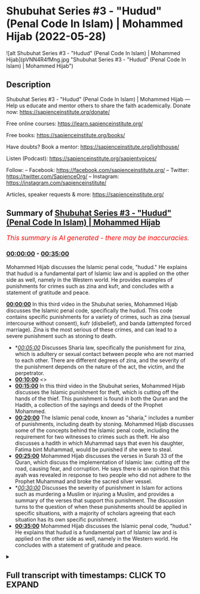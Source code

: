 # Shubuhat Series #3 - "Hudud" (Penal Code In Islam) | Mohammed Hijab (2022-05-28)

![alt Shubuhat Series #3 - "Hudud" (Penal Code In Islam) | Mohammed Hijab](pVNN4R4fMng.jpg "Shubuhat Series #3 - "Hudud" (Penal Code In Islam) | Mohammed Hijab")

## Description

Shubuhat Series #3 - "Hudud" (Penal Code In Islam) | Mohammed Hijab
—
Help us educate and mentor others to share the faith academically.
Donate now: https://sapienceinstitute.org/donate/ 

Free online courses: https://learn.sapienceinstitute.org/

Free books: https://sapienceinstitute.org/books/

Have doubts? Book a mentor: https://sapienceinstitute.org/lighthouse/

Listen (Podcast): https://sapienceinstitute.org/sapientvoices/

Follow:
– Facebook: https://facebook.com/sapienceinstitute.org/ 
– Twitter: https://twitter.com/SapienceOrg/ 
– Instagram: https://instagram.com/sapienceinstitute/ 

Articles, speaker requests & more: https://sapienceinstitute.org/

## Summary of [Shubuhat Series #3 - "Hudud" (Penal Code In Islam) | Mohammed Hijab](https://www.youtube.com/watch?v=pVNN4R4fMng)


*<span style="color:red; font-size:125%">This summary is AI generated - there may be inaccuracies</span>. [](/)*

### [00:00:00](https://www.youtube.com/watch?v=pVNN4R4fMng&t=0) - [00:35:00](https://www.youtube.com/watch?v=pVNN4R4fMng&t=2100)

 Mohammed Hijab discusses the Islamic penal code, "hudud." He explains that hudud is a fundamental part of Islamic law and is applied on the other side as well, namely in the Western world. He provides examples of punishments for crimes such as zina and kufr, and concludes with a statement of gratitude and peace.

**[00:00:00](https://www.youtube.com/watch?v=pVNN4R4fMng&t=0)** In this third video in the Shubuhat series, Mohammed Hijab discusses the Islamic penal code, specifically the hudud. This code contains specific punishments for a variety of crimes, such as zina (sexual intercourse without consent), kufr (disbelief), and banda (attempted forced marriage). Zina is the most serious of these crimes, and can lead to a severe punishment such as stoning to death.
* **[00:05:00](https://www.youtube.com/watch?v=pVNN4R4fMng&t=300)* Discusses Sharia law, specifically the punishment for zina, which is adultery or sexual contact between people who are not married to each other. There are different degrees of zina, and the severity of the punishment depends on the nature of the act, the victim, and the perpetrator.
* **[00:10:00](https://www.youtube.com/watch?v=pVNN4R4fMng&t=600)** <>
* **[00:15:00](https://www.youtube.com/watch?v=pVNN4R4fMng&t=900)** In this third video in the Shubuhat series, Mohammed Hijab discusses the Islamic punishment for theft, which is cutting off the hands of the thief. This punishment is found in both the Quran and the Hadith, a collection of the sayings and deeds of the Prophet Mohammed.
* **[00:20:00](https://www.youtube.com/watch?v=pVNN4R4fMng&t=1200)** The Islamic penal code, known as "sharia," includes a number of punishments, including death by stoning. Mohammed Hijab discusses some of the concepts behind the Islamic penal code, including the requirement for two witnesses to crimes such as theft. He also discusses a hadith in which Muhammad says that even his daughter, Fatima bint Muhammad, would be punished if she were to steal.
* **[00:25:00](https://www.youtube.com/watch?v=pVNN4R4fMng&t=1500)** Mohammed Hijab discusses the verses in Surah 33 of the Quran, which discuss the implementation of Islamic law: cutting off the road, causing fear, and corruption. He says there is an opinion that this ayah was revealed in response to two people who did not adhere to the Prophet Muhammad and broke the sacred silver vessel.
* **[00:30:00](https://www.youtube.com/watch?v=pVNN4R4fMng&t=1800)* Discusses the severity of punishment in Islam for actions such as murdering a Muslim or injuring a Muslim, and provides a summary of the verses that support this punishment. The discussion turns to the question of when these punishments should be applied in specific situations, with a majority of scholars agreeing that each situation has its own specific punishment.
* **[00:35:00](https://www.youtube.com/watch?v=pVNN4R4fMng&t=2100)**  Mohammed Hijab discusses the Islamic penal code, "hudud." He explains that hudud is a fundamental part of Islamic law and is applied on the other side as well, namely in the Western world. He concludes with a statement of gratitude and peace.

<details><summary><h2>Full transcript with timestamps: CLICK TO EXPAND</h2></summary>

[0:00:08](https://youtu.be/pVNN4R4fMng?t=8) welcome to another session  
[0:00:09](https://youtu.be/pVNN4R4fMng?t=9) whereby we look at some of the  
[0:00:12](https://youtu.be/pVNN4R4fMng?t=12) some of the misconceptions  
[0:00:14](https://youtu.be/pVNN4R4fMng?t=14) about islam and we respond in kind today  
[0:00:17](https://youtu.be/pVNN4R4fMng?t=17) we're going to be looking more generally  
[0:00:18](https://youtu.be/pVNN4R4fMng?t=18) about the harod the punitive laws or the  
[0:00:21](https://youtu.be/pVNN4R4fMng?t=21) penal code  
[0:00:22](https://youtu.be/pVNN4R4fMng?t=22) in islam  
[0:00:24](https://youtu.be/pVNN4R4fMng?t=24) and we've already dealt with riddha  
[0:00:26](https://youtu.be/pVNN4R4fMng?t=26) which is  
[0:00:27](https://youtu.be/pVNN4R4fMng?t=27) uh in the previous episode  
[0:00:30](https://youtu.be/pVNN4R4fMng?t=30) and this is going to be something which  
[0:00:31](https://youtu.be/pVNN4R4fMng?t=31) is participant-led so people here have  
[0:00:33](https://youtu.be/pVNN4R4fMng?t=33) you know prepared something  
[0:00:35](https://youtu.be/pVNN4R4fMng?t=35) and we have uh people of knowledge here  
[0:00:36](https://youtu.be/pVNN4R4fMng?t=36) as well to correct us if we are wrong  
[0:00:38](https://youtu.be/pVNN4R4fMng?t=38) because this is going to be a  
[0:00:39](https://youtu.be/pVNN4R4fMng?t=39) intensive  
[0:00:41](https://youtu.be/pVNN4R4fMng?t=41) uh class which requires specialism in  
[0:00:43](https://youtu.be/pVNN4R4fMng?t=43) that area  
[0:00:44](https://youtu.be/pVNN4R4fMng?t=44) meaning in the area of islamic  
[0:00:46](https://youtu.be/pVNN4R4fMng?t=46) jurisprudence  
[0:00:47](https://youtu.be/pVNN4R4fMng?t=47) so let's start with  
[0:00:49](https://youtu.be/pVNN4R4fMng?t=49) uh the first  
[0:00:50](https://youtu.be/pVNN4R4fMng?t=50) of  
[0:00:51](https://youtu.be/pVNN4R4fMng?t=51) the hodud which we're going to be  
[0:00:53](https://youtu.be/pVNN4R4fMng?t=53) dealing with today  
[0:00:55](https://youtu.be/pVNN4R4fMng?t=55) let's start with something  
[0:00:56](https://youtu.be/pVNN4R4fMng?t=56) maybe low laying in the sense which is  
[0:00:59](https://youtu.be/pVNN4R4fMng?t=59) zina now zinna  
[0:01:02](https://youtu.be/pVNN4R4fMng?t=62) yes there's there's two kinds of uh had  
[0:01:05](https://youtu.be/pVNN4R4fMng?t=65) applied uh here  
[0:01:07](https://youtu.be/pVNN4R4fMng?t=67) for two kinds of uh people  
[0:01:09](https://youtu.be/pVNN4R4fMng?t=69) tell us what zuna is khan and tell us  
[0:01:12](https://youtu.be/pVNN4R4fMng?t=72) what you've prepared what kind of uh  
[0:01:15](https://youtu.be/pVNN4R4fMng?t=75) information you have on that  
[0:01:17](https://youtu.be/pVNN4R4fMng?t=77) assalamualaikum  
[0:01:26](https://youtu.be/pVNN4R4fMng?t=86) so zina is one of the uh  
[0:01:28](https://youtu.be/pVNN4R4fMng?t=88) forbidden since one of the major  
[0:01:30](https://youtu.be/pVNN4R4fMng?t=90) forbidden scenes uh in islam  
[0:01:32](https://youtu.be/pVNN4R4fMng?t=92) after  
[0:01:33](https://youtu.be/pVNN4R4fMng?t=93) a  
[0:01:36](https://youtu.be/pVNN4R4fMng?t=96) mother  
[0:01:38](https://youtu.be/pVNN4R4fMng?t=98) a mother killing someone yeah yeah  
[0:01:41](https://youtu.be/pVNN4R4fMng?t=101) all religions agreed azina is  
[0:01:44](https://youtu.be/pVNN4R4fMng?t=104) uh  
[0:01:45](https://youtu.be/pVNN4R4fMng?t=105) norwegian allows it the pension the  
[0:01:48](https://youtu.be/pVNN4R4fMng?t=108) punishment for zina is one of the most  
[0:01:50](https://youtu.be/pVNN4R4fMng?t=110) severe punishments because it's violence  
[0:01:52](https://youtu.be/pVNN4R4fMng?t=112) the owner of a lineage of  
[0:01:55](https://youtu.be/pVNN4R4fMng?t=115) other personal people  
[0:01:57](https://youtu.be/pVNN4R4fMng?t=117) and  
[0:01:59](https://youtu.be/pVNN4R4fMng?t=119) in arabic and arabic the meaning of  
[0:02:01](https://youtu.be/pVNN4R4fMng?t=121) dinner is immorality  
[0:02:03](https://youtu.be/pVNN4R4fMng?t=123) and it has  
[0:02:06](https://youtu.be/pVNN4R4fMng?t=126) a general meaning and a specific meaning  
[0:02:10](https://youtu.be/pVNN4R4fMng?t=130) and  
[0:02:11](https://youtu.be/pVNN4R4fMng?t=131) the general meaning includes that which  
[0:02:13](https://youtu.be/pVNN4R4fMng?t=133) is punishable and the curse of  
[0:02:16](https://youtu.be/pVNN4R4fMng?t=136) punishment and that which  
[0:02:18](https://youtu.be/pVNN4R4fMng?t=138) it doesn't carry upon punishment  
[0:02:20](https://youtu.be/pVNN4R4fMng?t=140) and  
[0:02:23](https://youtu.be/pVNN4R4fMng?t=143) even a bus  
[0:02:24](https://youtu.be/pVNN4R4fMng?t=144) uh  
[0:02:26](https://youtu.be/pVNN4R4fMng?t=146) may love uh be  
[0:02:28](https://youtu.be/pVNN4R4fMng?t=148) placed with him said i have never heard  
[0:02:30](https://youtu.be/pVNN4R4fMng?t=150) any better definition of small fault  
[0:02:33](https://youtu.be/pVNN4R4fMng?t=153) than which abu herrera  
[0:02:42](https://youtu.be/pVNN4R4fMng?t=162) allah has decreed for every son of adam  
[0:02:44](https://youtu.be/pVNN4R4fMng?t=164) his share of izina and there is no way  
[0:02:46](https://youtu.be/pVNN4R4fMng?t=166) to escape from it the zener of the eyes  
[0:02:49](https://youtu.be/pVNN4R4fMng?t=169) is aggressive of the tongue is the  
[0:02:51](https://youtu.be/pVNN4R4fMng?t=171) speaking and the gene of the mind is  
[0:02:53](https://youtu.be/pVNN4R4fMng?t=173) wishing and hopping  
[0:02:54](https://youtu.be/pVNN4R4fMng?t=174) then the private part either acts upon  
[0:02:57](https://youtu.be/pVNN4R4fMng?t=177) this or it doesn't  
[0:03:00](https://youtu.be/pVNN4R4fMng?t=180) um  
[0:03:03](https://youtu.be/pVNN4R4fMng?t=183) so basically xena is not always  
[0:03:05](https://youtu.be/pVNN4R4fMng?t=185) associated with uh  
[0:03:07](https://youtu.be/pVNN4R4fMng?t=187) private parts itself all right so let's  
[0:03:09](https://youtu.be/pVNN4R4fMng?t=189) stop there for a second there's a very  
[0:03:10](https://youtu.be/pVNN4R4fMng?t=190) powerful hadith a very important one  
[0:03:13](https://youtu.be/pVNN4R4fMng?t=193) um  
[0:03:14](https://youtu.be/pVNN4R4fMng?t=194) the hadith of that there's a share of  
[0:03:15](https://youtu.be/pVNN4R4fMng?t=195) zina attributed to everyone that's the  
[0:03:17](https://youtu.be/pVNN4R4fMng?t=197) son of adam  
[0:03:18](https://youtu.be/pVNN4R4fMng?t=198) and that so zilla in the sense that you  
[0:03:20](https://youtu.be/pVNN4R4fMng?t=200) know you can look at something and you  
[0:03:21](https://youtu.be/pVNN4R4fMng?t=201) cannot lower your gaze  
[0:03:23](https://youtu.be/pVNN4R4fMng?t=203) that's a kind of zina but it's that kind  
[0:03:25](https://youtu.be/pVNN4R4fMng?t=205) of zina is that punishable like if  
[0:03:27](https://youtu.be/pVNN4R4fMng?t=207) someone looks at someone you're gonna  
[0:03:28](https://youtu.be/pVNN4R4fMng?t=208) get punished for that  
[0:03:30](https://youtu.be/pVNN4R4fMng?t=210) uh you could be punished and yeah after  
[0:03:34](https://youtu.be/pVNN4R4fMng?t=214) yeah yeah but is there a punitive love  
[0:03:35](https://youtu.be/pVNN4R4fMng?t=215) for no no  
[0:03:37](https://youtu.be/pVNN4R4fMng?t=217) so um  
[0:03:38](https://youtu.be/pVNN4R4fMng?t=218) this is a good uh hadith because it's  
[0:03:41](https://youtu.be/pVNN4R4fMng?t=221) very powerful but the zina that we're  
[0:03:43](https://youtu.be/pVNN4R4fMng?t=223) looking for at is what kind of what what  
[0:03:45](https://youtu.be/pVNN4R4fMng?t=225) kind what do we mean by zina  
[0:03:47](https://youtu.be/pVNN4R4fMng?t=227) um  
[0:03:49](https://youtu.be/pVNN4R4fMng?t=229) we mean zina more in in terms of uh  
[0:03:52](https://youtu.be/pVNN4R4fMng?t=232) religious understanding yeah so uh the  
[0:03:54](https://youtu.be/pVNN4R4fMng?t=234) the what the fukuha understand by the  
[0:03:56](https://youtu.be/pVNN4R4fMng?t=236) word zina  
[0:03:57](https://youtu.be/pVNN4R4fMng?t=237) or meaning what the jurors understand  
[0:03:59](https://youtu.be/pVNN4R4fMng?t=239) what does it entail  
[0:04:06](https://youtu.be/pVNN4R4fMng?t=246) they talk more about in the  
[0:04:08](https://youtu.be/pVNN4R4fMng?t=248) sexual intercourse yes okay yeah so how  
[0:04:10](https://youtu.be/pVNN4R4fMng?t=250) did you define that  
[0:04:12](https://youtu.be/pVNN4R4fMng?t=252) so it would be uh  
[0:04:15](https://youtu.be/pVNN4R4fMng?t=255) that which includes uh penetration  
[0:04:18](https://youtu.be/pVNN4R4fMng?t=258) and how do you define that sorry to be  
[0:04:19](https://youtu.be/pVNN4R4fMng?t=259) specific well they have very specific  
[0:04:22](https://youtu.be/pVNN4R4fMng?t=262) they have very specific so they yeah so  
[0:04:23](https://youtu.be/pVNN4R4fMng?t=263) basically in this representation so  
[0:04:27](https://youtu.be/pVNN4R4fMng?t=267) in the sense of like  
[0:04:29](https://youtu.be/pVNN4R4fMng?t=269) the power of the penis needs to  
[0:04:32](https://youtu.be/pVNN4R4fMng?t=272) just go  
[0:04:34](https://youtu.be/pVNN4R4fMng?t=274) in  
[0:04:34](https://youtu.be/pVNN4R4fMng?t=274) inside  
[0:04:36](https://youtu.be/pVNN4R4fMng?t=276) uh the private parts of the female i  
[0:04:38](https://youtu.be/pVNN4R4fMng?t=278) mean yeah  
[0:04:39](https://youtu.be/pVNN4R4fMng?t=279) though though  
[0:04:43](https://youtu.be/pVNN4R4fMng?t=283) literally what they say is like you know  
[0:04:46](https://youtu.be/pVNN4R4fMng?t=286) which is like the tip of the so like the  
[0:04:49](https://youtu.be/pVNN4R4fMng?t=289) tip of the penis the head of the penis  
[0:04:51](https://youtu.be/pVNN4R4fMng?t=291) it goes into  
[0:04:53](https://youtu.be/pVNN4R4fMng?t=293) either  
[0:04:54](https://youtu.be/pVNN4R4fMng?t=294) the vagina or the anus  
[0:04:58](https://youtu.be/pVNN4R4fMng?t=298) both of those two things any of those  
[0:05:00](https://youtu.be/pVNN4R4fMng?t=300) two things are one thing yeah both of  
[0:05:02](https://youtu.be/pVNN4R4fMng?t=302) those things will be considered  
[0:05:04](https://youtu.be/pVNN4R4fMng?t=304) so there's a hat for that there's a  
[0:05:06](https://youtu.be/pVNN4R4fMng?t=306) punitive law that's where the punitive  
[0:05:08](https://youtu.be/pVNN4R4fMng?t=308) laws are let me be sorry to be very  
[0:05:10](https://youtu.be/pVNN4R4fMng?t=310) annie this might be any sorry to be uh  
[0:05:13](https://youtu.be/pVNN4R4fMng?t=313) yani whatever but if somebody  
[0:05:16](https://youtu.be/pVNN4R4fMng?t=316) if if somebody put his penis in  
[0:05:18](https://youtu.be/pVNN4R4fMng?t=318) someone's mouth  
[0:05:22](https://youtu.be/pVNN4R4fMng?t=322) is there a had attached to that  
[0:05:23](https://youtu.be/pVNN4R4fMng?t=323) necessarily  
[0:05:25](https://youtu.be/pVNN4R4fMng?t=325) okay there might be something else  
[0:05:27](https://youtu.be/pVNN4R4fMng?t=327) called tazirat or you know that  
[0:05:29](https://youtu.be/pVNN4R4fMng?t=329) but there's no had right there's no  
[0:05:31](https://youtu.be/pVNN4R4fMng?t=331) actual and we'll talk about what the  
[0:05:32](https://youtu.be/pVNN4R4fMng?t=332) head is there's no actual uh punishment  
[0:05:35](https://youtu.be/pVNN4R4fMng?t=335) in a punitive sense  
[0:05:37](https://youtu.be/pVNN4R4fMng?t=337) what about and sorry once again for the  
[0:05:39](https://youtu.be/pVNN4R4fMng?t=339) explicit nature but we're living in the  
[0:05:40](https://youtu.be/pVNN4R4fMng?t=340) lgbtq era  
[0:05:42](https://youtu.be/pVNN4R4fMng?t=342) and this needs to be delineated but if a  
[0:05:45](https://youtu.be/pVNN4R4fMng?t=345) woman  
[0:05:47](https://youtu.be/pVNN4R4fMng?t=347) puts her vagina on another woman's  
[0:05:48](https://youtu.be/pVNN4R4fMng?t=348) vagina  
[0:05:51](https://youtu.be/pVNN4R4fMng?t=351) there's no heart for that  
[0:05:52](https://youtu.be/pVNN4R4fMng?t=352) yeah once again this goes into the realm  
[0:05:54](https://youtu.be/pVNN4R4fMng?t=354) of  
[0:05:55](https://youtu.be/pVNN4R4fMng?t=355) so something which the the authorities  
[0:05:57](https://youtu.be/pVNN4R4fMng?t=357) will have to look at  
[0:05:59](https://youtu.be/pVNN4R4fMng?t=359) because  
[0:05:59](https://youtu.be/pVNN4R4fMng?t=359) so this is very important as zena is  
[0:06:02](https://youtu.be/pVNN4R4fMng?t=362) defined very very strictly actually  
[0:06:05](https://youtu.be/pVNN4R4fMng?t=365) what about if a man and a woman  
[0:06:07](https://youtu.be/pVNN4R4fMng?t=367) touch each other in anything except for  
[0:06:10](https://youtu.be/pVNN4R4fMng?t=370) the penetration like they molest each  
[0:06:12](https://youtu.be/pVNN4R4fMng?t=372) other they'll put it that way or  
[0:06:14](https://youtu.be/pVNN4R4fMng?t=374) feel  
[0:06:15](https://youtu.be/pVNN4R4fMng?t=375) feel each other up or i don't know the  
[0:06:16](https://youtu.be/pVNN4R4fMng?t=376) language of the foreplay or yeah the  
[0:06:20](https://youtu.be/pVNN4R4fMng?t=380) is enough but it's not it's not  
[0:06:23](https://youtu.be/pVNN4R4fMng?t=383) punishable it's not the one that we're  
[0:06:24](https://youtu.be/pVNN4R4fMng?t=384) talking about where there's ahead  
[0:06:27](https://youtu.be/pVNN4R4fMng?t=387) continue please  
[0:06:29](https://youtu.be/pVNN4R4fMng?t=389) um yeah so  
[0:06:31](https://youtu.be/pVNN4R4fMng?t=391) we have  
[0:06:32](https://youtu.be/pVNN4R4fMng?t=392) a we have i ass in the quran where god  
[0:06:35](https://youtu.be/pVNN4R4fMng?t=395) forbids  
[0:06:37](https://youtu.be/pVNN4R4fMng?t=397) xena and anything that leads to zina  
[0:06:39](https://youtu.be/pVNN4R4fMng?t=399) uh such as afrulkan 25 6870  
[0:06:43](https://youtu.be/pVNN4R4fMng?t=403) uh shall every day  
[0:06:47](https://youtu.be/pVNN4R4fMng?t=407) and those who invoke not any other god  
[0:06:49](https://youtu.be/pVNN4R4fMng?t=409) along with allah nor kill such life as  
[0:06:52](https://youtu.be/pVNN4R4fMng?t=412) allah has forbidden except for just  
[0:06:54](https://youtu.be/pVNN4R4fMng?t=414) cause nor commit illegal sexual  
[0:06:56](https://youtu.be/pVNN4R4fMng?t=416) intercourse and whoever does this shall  
[0:06:58](https://youtu.be/pVNN4R4fMng?t=418) receive the punishment  
[0:07:01](https://youtu.be/pVNN4R4fMng?t=421) the turn the tournament  
[0:07:03](https://youtu.be/pVNN4R4fMng?t=423) will be doubled to him and on the day of  
[0:07:04](https://youtu.be/pVNN4R4fMng?t=424) the resurrection and he will abide the  
[0:07:07](https://youtu.be/pVNN4R4fMng?t=427) ring  
[0:07:08](https://youtu.be/pVNN4R4fMng?t=428) in disgrace except those who repent and  
[0:07:10](https://youtu.be/pVNN4R4fMng?t=430) believe and those  
[0:07:13](https://youtu.be/pVNN4R4fMng?t=433) those sorry and believe and do righteous  
[0:07:16](https://youtu.be/pVNN4R4fMng?t=436) deeds  
[0:07:16](https://youtu.be/pVNN4R4fMng?t=436) for those allah will change the sins  
[0:07:18](https://youtu.be/pVNN4R4fMng?t=438) into good deeds and allies  
[0:07:20](https://youtu.be/pVNN4R4fMng?t=440) of  
[0:07:21](https://youtu.be/pVNN4R4fMng?t=441) forgiving and most merciful  
[0:07:24](https://youtu.be/pVNN4R4fMng?t=444) we also have a sural israel 1732  
[0:07:28](https://youtu.be/pVNN4R4fMng?t=448) and  
[0:07:29](https://youtu.be/pVNN4R4fMng?t=449) come not need to unlawful sexual  
[0:07:31](https://youtu.be/pVNN4R4fMng?t=451) intercourse but it is a  
[0:07:33](https://youtu.be/pVNN4R4fMng?t=453) fajisa fahisha sorry flash faction and  
[0:07:37](https://youtu.be/pVNN4R4fMng?t=457) um and  
[0:07:38](https://youtu.be/pVNN4R4fMng?t=458) it would weigh  
[0:07:39](https://youtu.be/pVNN4R4fMng?t=459) an evil way exactly  
[0:07:42](https://youtu.be/pVNN4R4fMng?t=462) so  
[0:07:45](https://youtu.be/pVNN4R4fMng?t=465) said the scholars said that the phrase  
[0:07:48](https://youtu.be/pVNN4R4fMng?t=468) and come not even close come no need to  
[0:07:51](https://youtu.be/pVNN4R4fMng?t=471) enough or sexual intercourse is more  
[0:07:53](https://youtu.be/pVNN4R4fMng?t=473) eloquent than merely just saying don't  
[0:07:55](https://youtu.be/pVNN4R4fMng?t=475) come  
[0:07:56](https://youtu.be/pVNN4R4fMng?t=476) then  
[0:07:58](https://youtu.be/pVNN4R4fMng?t=478) because the meaning is  
[0:07:59](https://youtu.be/pVNN4R4fMng?t=479) uh do not even come close to you know  
[0:08:02](https://youtu.be/pVNN4R4fMng?t=482) basically yeah yeah but now my question  
[0:08:04](https://youtu.be/pVNN4R4fMng?t=484) to you is what is the  
[0:08:06](https://youtu.be/pVNN4R4fMng?t=486) punishment for zina and what categories  
[0:08:09](https://youtu.be/pVNN4R4fMng?t=489) do we have for it so say for let's put  
[0:08:11](https://youtu.be/pVNN4R4fMng?t=491) ourselves in a situation classically now  
[0:08:13](https://youtu.be/pVNN4R4fMng?t=493) we're not saying this is implementable  
[0:08:14](https://youtu.be/pVNN4R4fMng?t=494) just to be very clear in the uk or  
[0:08:16](https://youtu.be/pVNN4R4fMng?t=496) europe or something like that we're not  
[0:08:18](https://youtu.be/pVNN4R4fMng?t=498) saying that you can do this in your  
[0:08:20](https://youtu.be/pVNN4R4fMng?t=500) homes or that's so you know we are  
[0:08:22](https://youtu.be/pVNN4R4fMng?t=502) saying classically in an islamic state  
[0:08:24](https://youtu.be/pVNN4R4fMng?t=504) what would have been the punishment  
[0:08:26](https://youtu.be/pVNN4R4fMng?t=506) for  
[0:08:27](https://youtu.be/pVNN4R4fMng?t=507) uh  
[0:08:28](https://youtu.be/pVNN4R4fMng?t=508) for something like zana what and what  
[0:08:30](https://youtu.be/pVNN4R4fMng?t=510) kind of categories do we have  
[0:08:33](https://youtu.be/pVNN4R4fMng?t=513) so  
[0:08:34](https://youtu.be/pVNN4R4fMng?t=514) and the degree so the  
[0:08:36](https://youtu.be/pVNN4R4fMng?t=516) scene of genome  
[0:08:37](https://youtu.be/pVNN4R4fMng?t=517) the degree may  
[0:08:38](https://youtu.be/pVNN4R4fMng?t=518) vary basically  
[0:08:40](https://youtu.be/pVNN4R4fMng?t=520) and the gravity of defense depends also  
[0:08:42](https://youtu.be/pVNN4R4fMng?t=522) on the nature of of the circumstances of  
[0:08:44](https://youtu.be/pVNN4R4fMng?t=524) the deed  
[0:08:45](https://youtu.be/pVNN4R4fMng?t=525) although all zina is haram  
[0:08:49](https://youtu.be/pVNN4R4fMng?t=529) media cena actually major  
[0:08:52](https://youtu.be/pVNN4R4fMng?t=532) scene military a medicine  
[0:08:55](https://youtu.be/pVNN4R4fMng?t=535) an act of immorality  
[0:08:57](https://youtu.be/pVNN4R4fMng?t=537) would be  
[0:08:58](https://youtu.be/pVNN4R4fMng?t=538) for instance  
[0:08:59](https://youtu.be/pVNN4R4fMng?t=539) having a  
[0:09:02](https://youtu.be/pVNN4R4fMng?t=542) sexual intercourse  
[0:09:04](https://youtu.be/pVNN4R4fMng?t=544) with someone that is  
[0:09:06](https://youtu.be/pVNN4R4fMng?t=546) your  
[0:09:07](https://youtu.be/pVNN4R4fMng?t=547) family member such as you know okay  
[0:09:09](https://youtu.be/pVNN4R4fMng?t=549) that's that's a good that's a good way  
[0:09:10](https://youtu.be/pVNN4R4fMng?t=550) of  
[0:09:11](https://youtu.be/pVNN4R4fMng?t=551) it's yeah  
[0:09:12](https://youtu.be/pVNN4R4fMng?t=552) that's a that's a good way to start  
[0:09:13](https://youtu.be/pVNN4R4fMng?t=553) actually because we forget that  
[0:09:14](https://youtu.be/pVNN4R4fMng?t=554) sometimes for example you're saying that  
[0:09:17](https://youtu.be/pVNN4R4fMng?t=557) having intercourse with your mom sorry  
[0:09:20](https://youtu.be/pVNN4R4fMng?t=560) to say or your sister or something like  
[0:09:23](https://youtu.be/pVNN4R4fMng?t=563) that  
[0:09:23](https://youtu.be/pVNN4R4fMng?t=563) that the punishment for that some some  
[0:09:25](https://youtu.be/pVNN4R4fMng?t=565) jurors have said  
[0:09:27](https://youtu.be/pVNN4R4fMng?t=567) is you know is is a higher punishment  
[0:09:29](https://youtu.be/pVNN4R4fMng?t=569) even than the punishment that is  
[0:09:31](https://youtu.be/pVNN4R4fMng?t=571) prescribed for the rest of yeah yeah and  
[0:09:37](https://youtu.be/pVNN4R4fMng?t=577) so obviously  
[0:09:39](https://youtu.be/pVNN4R4fMng?t=579) if the person  
[0:09:41](https://youtu.be/pVNN4R4fMng?t=581) after we have  
[0:09:43](https://youtu.be/pVNN4R4fMng?t=583) if the person is your neighbor or the  
[0:09:46](https://youtu.be/pVNN4R4fMng?t=586) person is a  
[0:09:50](https://youtu.be/pVNN4R4fMng?t=590) the husband is on uh  
[0:09:52](https://youtu.be/pVNN4R4fMng?t=592) on jihad or the husband is away  
[0:09:55](https://youtu.be/pVNN4R4fMng?t=595) so  
[0:09:56](https://youtu.be/pVNN4R4fMng?t=596) depending on how many  
[0:09:58](https://youtu.be/pVNN4R4fMng?t=598) things you affect  
[0:10:00](https://youtu.be/pVNN4R4fMng?t=600) the punishment is worse okay well let's  
[0:10:02](https://youtu.be/pVNN4R4fMng?t=602) let's start you're right i mean this is  
[0:10:03](https://youtu.be/pVNN4R4fMng?t=603) a very good powerful point so  
[0:10:05](https://youtu.be/pVNN4R4fMng?t=605) maybe people would have forgotten  
[0:10:08](https://youtu.be/pVNN4R4fMng?t=608) what's the punishment for someone who's  
[0:10:10](https://youtu.be/pVNN4R4fMng?t=610) never been married before man or woman  
[0:10:13](https://youtu.be/pVNN4R4fMng?t=613) committing a sexual act  
[0:10:16](https://youtu.be/pVNN4R4fMng?t=616) and that can that has been witnessed by  
[0:10:17](https://youtu.be/pVNN4R4fMng?t=617) four male um  
[0:10:20](https://youtu.be/pVNN4R4fMng?t=620) just witnesses that have all seen the  
[0:10:22](https://youtu.be/pVNN4R4fMng?t=622) pen go into the ink what's the meaning  
[0:10:24](https://youtu.be/pVNN4R4fMng?t=624) that the penis going into the vagina  
[0:10:26](https://youtu.be/pVNN4R4fMng?t=626) what is the punishment for that so  
[0:10:30](https://youtu.be/pVNN4R4fMng?t=630) for those that kumasina before married  
[0:10:33](https://youtu.be/pVNN4R4fMng?t=633) meaning they're not married  
[0:10:34](https://youtu.be/pVNN4R4fMng?t=634) or none of them so  
[0:10:37](https://youtu.be/pVNN4R4fMng?t=637) neither the boy or the girl are made  
[0:10:40](https://youtu.be/pVNN4R4fMng?t=640) it's a hundred lashes yes  
[0:10:42](https://youtu.be/pVNN4R4fMng?t=642) uh if  
[0:10:44](https://youtu.be/pVNN4R4fMng?t=644) obviously they need four weaknesses  
[0:10:47](https://youtu.be/pVNN4R4fMng?t=647) uh that can prove and i can testify that  
[0:10:50](https://youtu.be/pVNN4R4fMng?t=650) what if there's only three witnesses  
[0:10:52](https://youtu.be/pVNN4R4fMng?t=652) by the four male witnesses you know what  
[0:10:54](https://youtu.be/pVNN4R4fMng?t=654) if there's three  
[0:10:55](https://youtu.be/pVNN4R4fMng?t=655) yeah it's not enough well if there's two  
[0:10:57](https://youtu.be/pVNN4R4fMng?t=657) no it's not enough it needs to be four  
[0:10:59](https://youtu.be/pVNN4R4fMng?t=659) and this you can't you can't use a  
[0:11:03](https://youtu.be/pVNN4R4fMng?t=663) dna  
[0:11:04](https://youtu.be/pVNN4R4fMng?t=664) or a video or anything it needs to be  
[0:11:08](https://youtu.be/pVNN4R4fMng?t=668) a  
[0:11:09](https://youtu.be/pVNN4R4fMng?t=669) a  
[0:11:10](https://youtu.be/pVNN4R4fMng?t=670) a person needs to be four persons  
[0:11:13](https://youtu.be/pVNN4R4fMng?t=673) to to be able to okay what if the person  
[0:11:16](https://youtu.be/pVNN4R4fMng?t=676) confesses  
[0:11:17](https://youtu.be/pVNN4R4fMng?t=677) if the person confesses yeah that's  
[0:11:19](https://youtu.be/pVNN4R4fMng?t=679) polite okay what if one of them  
[0:11:21](https://youtu.be/pVNN4R4fMng?t=681) confesses and the other one denies  
[0:11:25](https://youtu.be/pVNN4R4fMng?t=685) that's a good question  
[0:11:26](https://youtu.be/pVNN4R4fMng?t=686) okay we'll pause the video in a second  
[0:11:29](https://youtu.be/pVNN4R4fMng?t=689) these questions are going to come to  
[0:11:30](https://youtu.be/pVNN4R4fMng?t=690) mind  
[0:11:32](https://youtu.be/pVNN4R4fMng?t=692) i i i'm going to make sure of it  
[0:11:34](https://youtu.be/pVNN4R4fMng?t=694) but the point the point is is that  
[0:11:38](https://youtu.be/pVNN4R4fMng?t=698) we need to differentiate between two  
[0:11:39](https://youtu.be/pVNN4R4fMng?t=699) things yeah  
[0:11:40](https://youtu.be/pVNN4R4fMng?t=700) the one who's been married before and  
[0:11:42](https://youtu.be/pVNN4R4fMng?t=702) the one who's not been married before  
[0:11:43](https://youtu.be/pVNN4R4fMng?t=703) because the majority of jurors  
[0:11:45](https://youtu.be/pVNN4R4fMng?t=705) they define the mohsan as the person  
[0:11:48](https://youtu.be/pVNN4R4fMng?t=708) who's been married before so for example  
[0:11:50](https://youtu.be/pVNN4R4fMng?t=710) say you've got married  
[0:11:53](https://youtu.be/pVNN4R4fMng?t=713) and then you got divorced  
[0:11:55](https://youtu.be/pVNN4R4fMng?t=715) yeah  
[0:11:56](https://youtu.be/pVNN4R4fMng?t=716) the punishment for you will forever be  
[0:11:58](https://youtu.be/pVNN4R4fMng?t=718) different now to the one who's never  
[0:12:00](https://youtu.be/pVNN4R4fMng?t=720) been married before  
[0:12:02](https://youtu.be/pVNN4R4fMng?t=722) i have a question  
[0:12:03](https://youtu.be/pVNN4R4fMng?t=723) no problem but do you get the concept  
[0:12:05](https://youtu.be/pVNN4R4fMng?t=725) first so repeat to me what i've just  
[0:12:07](https://youtu.be/pVNN4R4fMng?t=727) said so basically if you if you have if  
[0:12:09](https://youtu.be/pVNN4R4fMng?t=729) you're never married before  
[0:12:11](https://youtu.be/pVNN4R4fMng?t=731) your punishment would be 100 lashes but  
[0:12:13](https://youtu.be/pVNN4R4fMng?t=733) if you once you get married even if you  
[0:12:15](https://youtu.be/pVNN4R4fMng?t=735) get divorced yes  
[0:12:17](https://youtu.be/pVNN4R4fMng?t=737) your punishment is not the same what is  
[0:12:19](https://youtu.be/pVNN4R4fMng?t=739) that it's done it's turning to death  
[0:12:21](https://youtu.be/pVNN4R4fMng?t=741) yeah so it's a capital punishment yes  
[0:12:23](https://youtu.be/pVNN4R4fMng?t=743) that's the classical law yeah  
[0:12:25](https://youtu.be/pVNN4R4fMng?t=745) okay and uh is that just is that is only  
[0:12:27](https://youtu.be/pVNN4R4fMng?t=747) for men or for women as well  
[0:12:29](https://youtu.be/pVNN4R4fMng?t=749) for what so it's not a male disc it's  
[0:12:30](https://youtu.be/pVNN4R4fMng?t=750) not a  
[0:12:31](https://youtu.be/pVNN4R4fMng?t=751) female discrimination law no so it's for  
[0:12:34](https://youtu.be/pVNN4R4fMng?t=754) both males and females it's a success  
[0:12:37](https://youtu.be/pVNN4R4fMng?t=757) and what what's the re what's the  
[0:12:38](https://youtu.be/pVNN4R4fMng?t=758) evidentiary bar here what needs to be  
[0:12:40](https://youtu.be/pVNN4R4fMng?t=760) seen  
[0:12:42](https://youtu.be/pVNN4R4fMng?t=762) proof you need to have approved that and  
[0:12:43](https://youtu.be/pVNN4R4fMng?t=763) what's the proof for witnesses what  
[0:12:45](https://youtu.be/pVNN4R4fMng?t=765) about this three  
[0:12:47](https://youtu.be/pVNN4R4fMng?t=767) no this is it's not promising good okay  
[0:12:49](https://youtu.be/pVNN4R4fMng?t=769) we're gonna pause the camera now and  
[0:12:50](https://youtu.be/pVNN4R4fMng?t=770) we're going to ask some some questions  
[0:12:52](https://youtu.be/pVNN4R4fMng?t=772) and we're going to open up for a group  
[0:12:53](https://youtu.be/pVNN4R4fMng?t=773) discussion and we're going to come back  
[0:12:56](https://youtu.be/pVNN4R4fMng?t=776) and  
[0:12:57](https://youtu.be/pVNN4R4fMng?t=777) tell us to tell you the  
[0:12:59](https://youtu.be/pVNN4R4fMng?t=779) end user there  
[0:13:00](https://youtu.be/pVNN4R4fMng?t=780) what we've what we've said but so far so  
[0:13:02](https://youtu.be/pVNN4R4fMng?t=782) good  
[0:13:05](https://youtu.be/pVNN4R4fMng?t=785) all right so uh the group had a long  
[0:13:06](https://youtu.be/pVNN4R4fMng?t=786) discussion and we covered many topics  
[0:13:08](https://youtu.be/pVNN4R4fMng?t=788) and i'll tell you a few of them which i  
[0:13:09](https://youtu.be/pVNN4R4fMng?t=789) think are most pertinent to this  
[0:13:11](https://youtu.be/pVNN4R4fMng?t=791) particular  
[0:13:12](https://youtu.be/pVNN4R4fMng?t=792) recording uh we we discussed um the  
[0:13:15](https://youtu.be/pVNN4R4fMng?t=795) different types of things that are  
[0:13:16](https://youtu.be/pVNN4R4fMng?t=796) mentioned classically in the books of  
[0:13:19](https://youtu.be/pVNN4R4fMng?t=799) and then we had a discussion about the  
[0:13:21](https://youtu.be/pVNN4R4fMng?t=801) evidentiary bar and  
[0:13:23](https://youtu.be/pVNN4R4fMng?t=803) well clearly in the islamic tradition  
[0:13:25](https://youtu.be/pVNN4R4fMng?t=805) the evidentiary bar  
[0:13:27](https://youtu.be/pVNN4R4fMng?t=807) for  
[0:13:28](https://youtu.be/pVNN4R4fMng?t=808) the legal system and when it comes to  
[0:13:30](https://youtu.be/pVNN4R4fMng?t=810) zina is quite high  
[0:13:31](https://youtu.be/pVNN4R4fMng?t=811) and some scholars of islam like  
[0:13:34](https://youtu.be/pVNN4R4fMng?t=814) others they said that you know in fact  
[0:13:37](https://youtu.be/pVNN4R4fMng?t=817) their evidentiary baffled zinna which is  
[0:13:39](https://youtu.be/pVNN4R4fMng?t=819) the four witnesses or having to witness  
[0:13:41](https://youtu.be/pVNN4R4fMng?t=821) the pen going into the ink the  
[0:13:43](https://youtu.be/pVNN4R4fMng?t=823) proverbial pen going into the proverbial  
[0:13:45](https://youtu.be/pVNN4R4fMng?t=825) ink  
[0:13:46](https://youtu.be/pVNN4R4fMng?t=826) that it was so high that it had never  
[0:13:48](https://youtu.be/pVNN4R4fMng?t=828) been implemented  
[0:13:49](https://youtu.be/pVNN4R4fMng?t=829) uh  
[0:13:50](https://youtu.be/pVNN4R4fMng?t=830) ever at the time of islam in fact  
[0:13:53](https://youtu.be/pVNN4R4fMng?t=833) there was a famous incident  
[0:13:55](https://youtu.be/pVNN4R4fMng?t=835) with him and there were four witnesses  
[0:13:58](https://youtu.be/pVNN4R4fMng?t=838) one of the witnesses  
[0:14:00](https://youtu.be/pVNN4R4fMng?t=840) abu bakr  
[0:14:04](https://youtu.be/pVNN4R4fMng?t=844) went against what the rest of the  
[0:14:06](https://youtu.be/pVNN4R4fMng?t=846) witnesses said  
[0:14:08](https://youtu.be/pVNN4R4fMng?t=848) and the other witnesses had seen graphic  
[0:14:10](https://youtu.be/pVNN4R4fMng?t=850) details and so on  
[0:14:11](https://youtu.be/pVNN4R4fMng?t=851) and yet  
[0:14:12](https://youtu.be/pVNN4R4fMng?t=852) despite that being the case  
[0:14:15](https://youtu.be/pVNN4R4fMng?t=855) that the punishment was not carried out  
[0:14:18](https://youtu.be/pVNN4R4fMng?t=858) and so for this punishment to be carried  
[0:14:20](https://youtu.be/pVNN4R4fMng?t=860) out  
[0:14:21](https://youtu.be/pVNN4R4fMng?t=861) uh in fact  
[0:14:22](https://youtu.be/pVNN4R4fMng?t=862) uh you know  
[0:14:24](https://youtu.be/pVNN4R4fMng?t=864) for this punishment to be carried out  
[0:14:26](https://youtu.be/pVNN4R4fMng?t=866) for the most cases if any time at all it  
[0:14:28](https://youtu.be/pVNN4R4fMng?t=868) would usually be done through confession  
[0:14:30](https://youtu.be/pVNN4R4fMng?t=870) interestingly  
[0:14:31](https://youtu.be/pVNN4R4fMng?t=871) we also discussed and that  
[0:14:33](https://youtu.be/pVNN4R4fMng?t=873) the people had some evidences there  
[0:14:36](https://youtu.be/pVNN4R4fMng?t=876) said that it's permissible for someone  
[0:14:38](https://youtu.be/pVNN4R4fMng?t=878) who is asked to confess  
[0:14:40](https://youtu.be/pVNN4R4fMng?t=880) to  
[0:14:41](https://youtu.be/pVNN4R4fMng?t=881) not confess in fact to uh  
[0:14:44](https://youtu.be/pVNN4R4fMng?t=884) to say that he didn't do or she didn't  
[0:14:46](https://youtu.be/pVNN4R4fMng?t=886) do the thing  
[0:14:47](https://youtu.be/pVNN4R4fMng?t=887) in question and that is because the  
[0:14:49](https://youtu.be/pVNN4R4fMng?t=889) sharia itself  
[0:14:50](https://youtu.be/pVNN4R4fMng?t=890) it pushes people away from  
[0:14:52](https://youtu.be/pVNN4R4fMng?t=892) these kinds of punishments and  
[0:14:54](https://youtu.be/pVNN4R4fMng?t=894) this brings us to the point that really  
[0:14:56](https://youtu.be/pVNN4R4fMng?t=896) these laws are meant first and foremost  
[0:14:59](https://youtu.be/pVNN4R4fMng?t=899) as a deterrent  
[0:15:00](https://youtu.be/pVNN4R4fMng?t=900) but of course if we're saying that and  
[0:15:03](https://youtu.be/pVNN4R4fMng?t=903) when the evidentiary bar is so high  
[0:15:06](https://youtu.be/pVNN4R4fMng?t=906) one cannot ask the question  
[0:15:08](https://youtu.be/pVNN4R4fMng?t=908) that what about people that do things  
[0:15:11](https://youtu.be/pVNN4R4fMng?t=911) which uh you know could be of a sexual  
[0:15:13](https://youtu.be/pVNN4R4fMng?t=913) nature could be exploitative  
[0:15:16](https://youtu.be/pVNN4R4fMng?t=916) uh  
[0:15:17](https://youtu.be/pVNN4R4fMng?t=917) and there could be good evidence  
[0:15:18](https://youtu.be/pVNN4R4fMng?t=918) circumstantial evidence for it but which  
[0:15:21](https://youtu.be/pVNN4R4fMng?t=921) uh the evidence is not met the four  
[0:15:22](https://youtu.be/pVNN4R4fMng?t=922) witnesses are not there and so on  
[0:15:24](https://youtu.be/pVNN4R4fMng?t=924) in which case we discussed at  
[0:15:26](https://youtu.be/pVNN4R4fMng?t=926) considerable length  
[0:15:27](https://youtu.be/pVNN4R4fMng?t=927) the matter of attack in islam  
[0:15:31](https://youtu.be/pVNN4R4fMng?t=931) now tazirat are these punishments which  
[0:15:33](https://youtu.be/pVNN4R4fMng?t=933) are not clearly spelled out in the quran  
[0:15:36](https://youtu.be/pVNN4R4fMng?t=936) in  
[0:15:37](https://youtu.be/pVNN4R4fMng?t=937) in in  
[0:15:38](https://youtu.be/pVNN4R4fMng?t=938) a format which says that this is how  
[0:15:39](https://youtu.be/pVNN4R4fMng?t=939) many lashes or this is what penalty that  
[0:15:42](https://youtu.be/pVNN4R4fMng?t=942) person  
[0:15:43](https://youtu.be/pVNN4R4fMng?t=943) gets  
[0:15:44](https://youtu.be/pVNN4R4fMng?t=944) but in fact  
[0:15:46](https://youtu.be/pVNN4R4fMng?t=946) these tassie rocks according to people  
[0:15:47](https://youtu.be/pVNN4R4fMng?t=947) like ebentamia  
[0:15:49](https://youtu.be/pVNN4R4fMng?t=949) uh can can be up to  
[0:15:51](https://youtu.be/pVNN4R4fMng?t=951) death in other words they can incur up  
[0:15:54](https://youtu.be/pVNN4R4fMng?t=954) to the death penalty up to the capital  
[0:15:57](https://youtu.be/pVNN4R4fMng?t=957) punishment  
[0:15:58](https://youtu.be/pVNN4R4fMng?t=958) which indicates uh in and of itself  
[0:16:01](https://youtu.be/pVNN4R4fMng?t=961) that um which indicates in and of itself  
[0:16:05](https://youtu.be/pVNN4R4fMng?t=965) uh that  
[0:16:07](https://youtu.be/pVNN4R4fMng?t=967) there can be there is scope for a muslim  
[0:16:10](https://youtu.be/pVNN4R4fMng?t=970) leader seeing certain circumstantial  
[0:16:12](https://youtu.be/pVNN4R4fMng?t=972) evidence seeing certain trends and  
[0:16:15](https://youtu.be/pVNN4R4fMng?t=975) behaviors of a sexual kind which having  
[0:16:17](https://youtu.be/pVNN4R4fMng?t=977) a corrosive effect on the muslim people  
[0:16:20](https://youtu.be/pVNN4R4fMng?t=980) to impose laws  
[0:16:22](https://youtu.be/pVNN4R4fMng?t=982) potentially depending on what opinion  
[0:16:24](https://youtu.be/pVNN4R4fMng?t=984) one follows in islam  
[0:16:26](https://youtu.be/pVNN4R4fMng?t=986) uh that puts them in prison or that  
[0:16:28](https://youtu.be/pVNN4R4fMng?t=988) imposes certain lashes on them uh up to  
[0:16:31](https://youtu.be/pVNN4R4fMng?t=991) death in fact is what the intention  
[0:16:32](https://youtu.be/pVNN4R4fMng?t=992) position would be  
[0:16:34](https://youtu.be/pVNN4R4fMng?t=994) and so really even this aspect of the  
[0:16:37](https://youtu.be/pVNN4R4fMng?t=997) evidentiary bar being too high  
[0:16:39](https://youtu.be/pVNN4R4fMng?t=999) uh so that certain crimes and certain  
[0:16:40](https://youtu.be/pVNN4R4fMng?t=1000) people doing certain crimes can be  
[0:16:43](https://youtu.be/pVNN4R4fMng?t=1003) kind of soaked under  
[0:16:44](https://youtu.be/pVNN4R4fMng?t=1004) the radar or under the carpet or go  
[0:16:46](https://youtu.be/pVNN4R4fMng?t=1006) under the radar  
[0:16:48](https://youtu.be/pVNN4R4fMng?t=1008) even that has  
[0:16:50](https://youtu.be/pVNN4R4fMng?t=1010) its  
[0:16:51](https://youtu.be/pVNN4R4fMng?t=1011) solutions within the islamic paradigm  
[0:16:54](https://youtu.be/pVNN4R4fMng?t=1014) uh now we're going to move on to the  
[0:16:56](https://youtu.be/pVNN4R4fMng?t=1016) next thing we've talked about  
[0:16:58](https://youtu.be/pVNN4R4fMng?t=1018) zina  
[0:16:59](https://youtu.be/pVNN4R4fMng?t=1019) we've talked about the had therein or  
[0:17:02](https://youtu.be/pVNN4R4fMng?t=1022) for those who commit zina the next thing  
[0:17:04](https://youtu.be/pVNN4R4fMng?t=1024) what was the next thing that we had uh  
[0:17:08](https://youtu.be/pVNN4R4fMng?t=1028) uh planned  
[0:17:10](https://youtu.be/pVNN4R4fMng?t=1030) will it be theft  
[0:17:12](https://youtu.be/pVNN4R4fMng?t=1032) yes let's do theft let's do the  
[0:17:14](https://youtu.be/pVNN4R4fMng?t=1034) uh for the zarek  
[0:17:17](https://youtu.be/pVNN4R4fMng?t=1037) let's go through that please  
[0:17:19](https://youtu.be/pVNN4R4fMng?t=1039) yeah um  
[0:17:20](https://youtu.be/pVNN4R4fMng?t=1040) firstly based on the quran it states in  
[0:17:24](https://youtu.be/pVNN4R4fMng?t=1044) surah al-maidah  
[0:17:26](https://youtu.be/pVNN4R4fMng?t=1046) verse 38 it says  
[0:17:28](https://youtu.be/pVNN4R4fMng?t=1048) as for the thief male or female cut off  
[0:17:31](https://youtu.be/pVNN4R4fMng?t=1051) the hands of both  
[0:17:32](https://youtu.be/pVNN4R4fMng?t=1052) this is the recompense for what they  
[0:17:34](https://youtu.be/pVNN4R4fMng?t=1054) have done  
[0:17:35](https://youtu.be/pVNN4R4fMng?t=1055) and an exemplary punishment from allah  
[0:17:37](https://youtu.be/pVNN4R4fMng?t=1057) allah is almighty always yes so that's  
[0:17:41](https://youtu.be/pVNN4R4fMng?t=1061) from  
[0:17:42](https://youtu.be/pVNN4R4fMng?t=1062) the quran  
[0:17:44](https://youtu.be/pVNN4R4fMng?t=1064) in  
[0:17:45](https://youtu.be/pVNN4R4fMng?t=1065) the hadith we got various examples  
[0:17:48](https://youtu.be/pVNN4R4fMng?t=1068) of uh of theft  
[0:17:50](https://youtu.be/pVNN4R4fMng?t=1070) and the punishment for that  
[0:17:52](https://youtu.be/pVNN4R4fMng?t=1072) and it's  
[0:17:54](https://youtu.be/pVNN4R4fMng?t=1074) if we go to say bihari volume 8 book 81  
[0:17:59](https://youtu.be/pVNN4R4fMng?t=1079) number hadis number 780  
[0:18:02](https://youtu.be/pVNN4R4fMng?t=1082) uh aisha radhialano said uh the prophet  
[0:18:05](https://youtu.be/pVNN4R4fMng?t=1085) peace be upon him said that the hand  
[0:18:07](https://youtu.be/pVNN4R4fMng?t=1087) should be cut off for stealing something  
[0:18:09](https://youtu.be/pVNN4R4fMng?t=1089) that is  
[0:18:10](https://youtu.be/pVNN4R4fMng?t=1090) worth quarter of a dinar or more  
[0:18:13](https://youtu.be/pVNN4R4fMng?t=1093) and  
[0:18:14](https://youtu.be/pVNN4R4fMng?t=1094) we have  
[0:18:15](https://youtu.be/pVNN4R4fMng?t=1095) that that's narrated various times and  
[0:18:18](https://youtu.be/pVNN4R4fMng?t=1098) there's also in the same  
[0:18:20](https://youtu.be/pVNN4R4fMng?t=1100) volume volume 8 book 81 at least number  
[0:18:23](https://youtu.be/pVNN4R4fMng?t=1103) 785  
[0:18:26](https://youtu.be/pVNN4R4fMng?t=1106) that the hand of the thief uh was not  
[0:18:29](https://youtu.be/pVNN4R4fMng?t=1109) cut off during the lifetime of the  
[0:18:30](https://youtu.be/pVNN4R4fMng?t=1110) prophet except for something  
[0:18:32](https://youtu.be/pVNN4R4fMng?t=1112) the equal to the value of the shield  
[0:18:36](https://youtu.be/pVNN4R4fMng?t=1116) okay  
[0:18:37](https://youtu.be/pVNN4R4fMng?t=1117) yeah  
[0:18:38](https://youtu.be/pVNN4R4fMng?t=1118) and that's good  
[0:18:40](https://youtu.be/pVNN4R4fMng?t=1120) there's a further reduce it says uh  
[0:18:42](https://youtu.be/pVNN4R4fMng?t=1122) uh it's uh at least again volume 8 book  
[0:18:45](https://youtu.be/pVNN4R4fMng?t=1125) 81  
[0:18:47](https://youtu.be/pVNN4R4fMng?t=1127) number 787  
[0:18:49](https://youtu.be/pVNN4R4fMng?t=1129) and narrated by ibn umar that the  
[0:18:53](https://youtu.be/pVNN4R4fMng?t=1133) it says allah is a possible cut off the  
[0:18:55](https://youtu.be/pVNN4R4fMng?t=1135) hand of a thief for stealing a dinar  
[0:18:57](https://youtu.be/pVNN4R4fMng?t=1137) that was worth three dirhams  
[0:19:00](https://youtu.be/pVNN4R4fMng?t=1140) so we've got the um  
[0:19:03](https://youtu.be/pVNN4R4fMng?t=1143) the uh the value of the the thing that  
[0:19:05](https://youtu.be/pVNN4R4fMng?t=1145) needs to be clarified yeah excellent so  
[0:19:07](https://youtu.be/pVNN4R4fMng?t=1147) what we're going to do now inshallah  
[0:19:09](https://youtu.be/pVNN4R4fMng?t=1149) we're going to switch off the camera  
[0:19:11](https://youtu.be/pVNN4R4fMng?t=1151) and we're going to have a question on  
[0:19:12](https://youtu.be/pVNN4R4fMng?t=1152) session with the sheikh on this uh  
[0:19:14](https://youtu.be/pVNN4R4fMng?t=1154) with the meshech on this on this mata  
[0:19:17](https://youtu.be/pVNN4R4fMng?t=1157) and then we'll come back and likewise  
[0:19:18](https://youtu.be/pVNN4R4fMng?t=1158) manner and feedback to the people at  
[0:19:21](https://youtu.be/pVNN4R4fMng?t=1161) home  
[0:19:23](https://youtu.be/pVNN4R4fMng?t=1163) right so we had a very interesting  
[0:19:24](https://youtu.be/pVNN4R4fMng?t=1164) conversation about uh sadika or the idea  
[0:19:27](https://youtu.be/pVNN4R4fMng?t=1167) of  
[0:19:29](https://youtu.be/pVNN4R4fMng?t=1169) theft and islam what it means  
[0:19:31](https://youtu.be/pVNN4R4fMng?t=1171) as we know  
[0:19:33](https://youtu.be/pVNN4R4fMng?t=1173) the there's an a in the quran this is  
[0:19:34](https://youtu.be/pVNN4R4fMng?t=1174) not just a matter of hadith  
[0:19:46](https://youtu.be/pVNN4R4fMng?t=1186) the male and female thief  
[0:19:48](https://youtu.be/pVNN4R4fMng?t=1188) that  
[0:19:49](https://youtu.be/pVNN4R4fMng?t=1189) that their hand is to be cut off  
[0:19:51](https://youtu.be/pVNN4R4fMng?t=1191) and that this is a recompense for what  
[0:19:53](https://youtu.be/pVNN4R4fMng?t=1193) they have  
[0:19:54](https://youtu.be/pVNN4R4fMng?t=1194) they have earned and that this is a  
[0:19:57](https://youtu.be/pVNN4R4fMng?t=1197) something which is um  
[0:19:59](https://youtu.be/pVNN4R4fMng?t=1199) an akal or some kind of exemplary  
[0:20:02](https://youtu.be/pVNN4R4fMng?t=1202) something which the people may see as a  
[0:20:04](https://youtu.be/pVNN4R4fMng?t=1204) kind of like  
[0:20:05](https://youtu.be/pVNN4R4fMng?t=1205) from allah  
[0:20:07](https://youtu.be/pVNN4R4fMng?t=1207) and we discuss what  
[0:20:09](https://youtu.be/pVNN4R4fMng?t=1209) exactly the islamic sharia means by  
[0:20:12](https://youtu.be/pVNN4R4fMng?t=1212) sarika  
[0:20:13](https://youtu.be/pVNN4R4fMng?t=1213) and what it doesn't mean by sarika and  
[0:20:16](https://youtu.be/pVNN4R4fMng?t=1216) one of the things that came about is the  
[0:20:18](https://youtu.be/pVNN4R4fMng?t=1218) need for headers what's referred to as a  
[0:20:20](https://youtu.be/pVNN4R4fMng?t=1220) headers or the idea of a safe uh or a  
[0:20:24](https://youtu.be/pVNN4R4fMng?t=1224) location where this thing wherever it is  
[0:20:26](https://youtu.be/pVNN4R4fMng?t=1226) that is stolen  
[0:20:27](https://youtu.be/pVNN4R4fMng?t=1227) is has been so in other words it's been  
[0:20:29](https://youtu.be/pVNN4R4fMng?t=1229) placed in a location  
[0:20:31](https://youtu.be/pVNN4R4fMng?t=1231) which is meant for safety purposes yani  
[0:20:34](https://youtu.be/pVNN4R4fMng?t=1234) if for example and this may include but  
[0:20:36](https://youtu.be/pVNN4R4fMng?t=1236) it's not limited to  
[0:20:37](https://youtu.be/pVNN4R4fMng?t=1237) if i have some money in the house for  
[0:20:39](https://youtu.be/pVNN4R4fMng?t=1239) example and it's in a very it's in a box  
[0:20:41](https://youtu.be/pVNN4R4fMng?t=1241) somewhere it's clear that it's meant to  
[0:20:44](https://youtu.be/pVNN4R4fMng?t=1244) be  
[0:20:45](https://youtu.be/pVNN4R4fMng?t=1245) you know stored in a certain location  
[0:20:47](https://youtu.be/pVNN4R4fMng?t=1247) but it could also mean something like a  
[0:20:48](https://youtu.be/pVNN4R4fMng?t=1248) car for example that's outside of the  
[0:20:50](https://youtu.be/pVNN4R4fMng?t=1250) house but culturally that's known that  
[0:20:52](https://youtu.be/pVNN4R4fMng?t=1252) people don't go into cars that they  
[0:20:54](https://youtu.be/pVNN4R4fMng?t=1254) don't own so this also uh  
[0:20:56](https://youtu.be/pVNN4R4fMng?t=1256) it can extend to that  
[0:20:59](https://youtu.be/pVNN4R4fMng?t=1259) and  
[0:20:59](https://youtu.be/pVNN4R4fMng?t=1259) there are other things which myani  
[0:21:02](https://youtu.be/pVNN4R4fMng?t=1262) are  
[0:21:03](https://youtu.be/pVNN4R4fMng?t=1263) linguistically understood maybe as  
[0:21:08](https://youtu.be/pVNN4R4fMng?t=1268) theft but are not particularly  
[0:21:11](https://youtu.be/pVNN4R4fMng?t=1271) seen by the sharia theft for example  
[0:21:13](https://youtu.be/pVNN4R4fMng?t=1273) if someone has taken an apple from the  
[0:21:16](https://youtu.be/pVNN4R4fMng?t=1276) supermarket now there's two things here  
[0:21:19](https://youtu.be/pVNN4R4fMng?t=1279) there is actually an isabe if you like  
[0:21:21](https://youtu.be/pVNN4R4fMng?t=1281) a threshold that one must  
[0:21:24](https://youtu.be/pVNN4R4fMng?t=1284) actually  
[0:21:26](https://youtu.be/pVNN4R4fMng?t=1286) meet in order for that  
[0:21:27](https://youtu.be/pVNN4R4fMng?t=1287) for it to be referred to as sarika and  
[0:21:30](https://youtu.be/pVNN4R4fMng?t=1290) that threshold is  
[0:21:32](https://youtu.be/pVNN4R4fMng?t=1292) which is one quarter of a dinar which is  
[0:21:34](https://youtu.be/pVNN4R4fMng?t=1294) equivalent to  
[0:21:36](https://youtu.be/pVNN4R4fMng?t=1296) about four grams of gold which if you  
[0:21:39](https://youtu.be/pVNN4R4fMng?t=1299) change it into modern day currency is  
[0:21:41](https://youtu.be/pVNN4R4fMng?t=1301) about 189 290 sterling pounds now that's  
[0:21:45](https://youtu.be/pVNN4R4fMng?t=1305) quite a significant amount  
[0:21:47](https://youtu.be/pVNN4R4fMng?t=1307) uh in it's not for example as in  
[0:21:50](https://youtu.be/pVNN4R4fMng?t=1310) orientalists we were talking about some  
[0:21:51](https://youtu.be/pVNN4R4fMng?t=1311) of the orientalist depictions  
[0:21:53](https://youtu.be/pVNN4R4fMng?t=1313) and aladdin and so on where some people  
[0:21:56](https://youtu.be/pVNN4R4fMng?t=1316) you know the you know the characters  
[0:21:58](https://youtu.be/pVNN4R4fMng?t=1318) taking an apple from the  
[0:21:59](https://youtu.be/pVNN4R4fMng?t=1319) and then they get their hands cut off  
[0:22:01](https://youtu.be/pVNN4R4fMng?t=1321) immediately this wouldn't be actually  
[0:22:03](https://youtu.be/pVNN4R4fMng?t=1323) what happens and this is clearly  
[0:22:06](https://youtu.be/pVNN4R4fMng?t=1326) um  
[0:22:07](https://youtu.be/pVNN4R4fMng?t=1327) you know a distortion and a caricature  
[0:22:09](https://youtu.be/pVNN4R4fMng?t=1329) of the islamic paradigm likewise if  
[0:22:12](https://youtu.be/pVNN4R4fMng?t=1332) someone is in the state of uh necessity  
[0:22:15](https://youtu.be/pVNN4R4fMng?t=1335) for example they have extreme hunger or  
[0:22:17](https://youtu.be/pVNN4R4fMng?t=1337) that they are majinoon or they are we  
[0:22:20](https://youtu.be/pVNN4R4fMng?t=1340) even talked about kleptomaniacs people  
[0:22:22](https://youtu.be/pVNN4R4fMng?t=1342) that do it maybe because they have a  
[0:22:23](https://youtu.be/pVNN4R4fMng?t=1343) pre-existing health condition now these  
[0:22:25](https://youtu.be/pVNN4R4fMng?t=1345) individuals would be full intentional  
[0:22:28](https://youtu.be/pVNN4R4fMng?t=1348) purposes exempt they have an excuse  
[0:22:30](https://youtu.be/pVNN4R4fMng?t=1350) uh  
[0:22:31](https://youtu.be/pVNN4R4fMng?t=1351) from this law and so obviously they  
[0:22:34](https://youtu.be/pVNN4R4fMng?t=1354) would have to be looked at from a  
[0:22:35](https://youtu.be/pVNN4R4fMng?t=1355) case-by-case basis  
[0:22:38](https://youtu.be/pVNN4R4fMng?t=1358) but this would be what happens we also  
[0:22:42](https://youtu.be/pVNN4R4fMng?t=1362) discussed  
[0:22:43](https://youtu.be/pVNN4R4fMng?t=1363) the famous hadith  
[0:22:45](https://youtu.be/pVNN4R4fMng?t=1365) of al-marzumiya an individual who  
[0:22:48](https://youtu.be/pVNN4R4fMng?t=1368) was quite prestigious in her own  
[0:22:50](https://youtu.be/pVNN4R4fMng?t=1370) community from a tribe mahazumi tribe  
[0:22:54](https://youtu.be/pVNN4R4fMng?t=1374) and who had  
[0:22:55](https://youtu.be/pVNN4R4fMng?t=1375) controversially couldn't some fukuha  
[0:22:58](https://youtu.be/pVNN4R4fMng?t=1378) taken some of the  
[0:23:01](https://youtu.be/pVNN4R4fMng?t=1381) assets of  
[0:23:02](https://youtu.be/pVNN4R4fMng?t=1382) goods or products or  
[0:23:05](https://youtu.be/pVNN4R4fMng?t=1385) things  
[0:23:06](https://youtu.be/pVNN4R4fMng?t=1386) of some of the people and put stored in  
[0:23:08](https://youtu.be/pVNN4R4fMng?t=1388) her own homes  
[0:23:10](https://youtu.be/pVNN4R4fMng?t=1390) and then and denied  
[0:23:13](https://youtu.be/pVNN4R4fMng?t=1393) denied  
[0:23:14](https://youtu.be/pVNN4R4fMng?t=1394) um  
[0:23:15](https://youtu.be/pVNN4R4fMng?t=1395) that she had ever been given it in the  
[0:23:17](https://youtu.be/pVNN4R4fMng?t=1397) first place  
[0:23:18](https://youtu.be/pVNN4R4fMng?t=1398) and this was an implausible kind of  
[0:23:21](https://youtu.be/pVNN4R4fMng?t=1401) deniability which the prophet muhammad  
[0:23:24](https://youtu.be/pVNN4R4fMng?t=1404) did not accept even though she had  
[0:23:26](https://youtu.be/pVNN4R4fMng?t=1406) people who were intercessors on her  
[0:23:28](https://youtu.be/pVNN4R4fMng?t=1408) behalf  
[0:23:29](https://youtu.be/pVNN4R4fMng?t=1409) doing she found her behalf and in fact  
[0:23:31](https://youtu.be/pVNN4R4fMng?t=1411) the prophet was angered by the  
[0:23:32](https://youtu.be/pVNN4R4fMng?t=1412) suggestion  
[0:23:33](https://youtu.be/pVNN4R4fMng?t=1413) and had said very famously in one of  
[0:23:36](https://youtu.be/pVNN4R4fMng?t=1416) the most famous hadiths in this regard  
[0:23:39](https://youtu.be/pVNN4R4fMng?t=1419) that  
[0:23:41](https://youtu.be/pVNN4R4fMng?t=1421) had even my daughter fatima bintu  
[0:23:43](https://youtu.be/pVNN4R4fMng?t=1423) muhammad  
[0:23:45](https://youtu.be/pVNN4R4fMng?t=1425) stolen that i would cut her hand off  
[0:23:47](https://youtu.be/pVNN4R4fMng?t=1427) as well  
[0:23:49](https://youtu.be/pVNN4R4fMng?t=1429) and and so here we have uh many  
[0:23:51](https://youtu.be/pVNN4R4fMng?t=1431) different things that we've spoken about  
[0:23:52](https://youtu.be/pVNN4R4fMng?t=1432) but the main thing to know is that this  
[0:23:54](https://youtu.be/pVNN4R4fMng?t=1434) is something  
[0:23:55](https://youtu.be/pVNN4R4fMng?t=1435) which is clearing the vision of islam  
[0:23:58](https://youtu.be/pVNN4R4fMng?t=1438) uh something which is unnuanced actually  
[0:24:01](https://youtu.be/pVNN4R4fMng?t=1441) uh in the discussion  
[0:24:03](https://youtu.be/pVNN4R4fMng?t=1443) uh this is something which requires two  
[0:24:04](https://youtu.be/pVNN4R4fMng?t=1444) witnesses like many of the hadood do  
[0:24:09](https://youtu.be/pVNN4R4fMng?t=1449) obviously it's a lower evidentiary bar  
[0:24:11](https://youtu.be/pVNN4R4fMng?t=1451) because the punishment is lower than for  
[0:24:14](https://youtu.be/pVNN4R4fMng?t=1454) example that was  
[0:24:16](https://youtu.be/pVNN4R4fMng?t=1456) implemented in some cases for example in  
[0:24:18](https://youtu.be/pVNN4R4fMng?t=1458) zina  
[0:24:19](https://youtu.be/pVNN4R4fMng?t=1459) however this is something  
[0:24:21](https://youtu.be/pVNN4R4fMng?t=1461) in the religion of al-islam  
[0:24:24](https://youtu.be/pVNN4R4fMng?t=1464) and some may argue  
[0:24:26](https://youtu.be/pVNN4R4fMng?t=1466) that  
[0:24:27](https://youtu.be/pVNN4R4fMng?t=1467) actually this is a barbaric type of  
[0:24:29](https://youtu.be/pVNN4R4fMng?t=1469) punishment we talked about  
[0:24:31](https://youtu.be/pVNN4R4fMng?t=1471) uh the alternatives and in fact  
[0:24:33](https://youtu.be/pVNN4R4fMng?t=1473) the long time in prison  
[0:24:35](https://youtu.be/pVNN4R4fMng?t=1475) which uh some people would prefer maybe  
[0:24:38](https://youtu.be/pVNN4R4fMng?t=1478) as a punishment in the western systems  
[0:24:41](https://youtu.be/pVNN4R4fMng?t=1481) how much that would cost tax pay i mean  
[0:24:43](https://youtu.be/pVNN4R4fMng?t=1483) i'm saying this for myself now  
[0:24:45](https://youtu.be/pVNN4R4fMng?t=1485) i think it's been  
[0:24:46](https://youtu.be/pVNN4R4fMng?t=1486) kind of estimated that 30 to 40 000  
[0:24:48](https://youtu.be/pVNN4R4fMng?t=1488) pounds is how much is spent on one  
[0:24:52](https://youtu.be/pVNN4R4fMng?t=1492) inmate it varies all depending on  
[0:24:55](https://youtu.be/pVNN4R4fMng?t=1495) what kind of prison it is  
[0:24:57](https://youtu.be/pVNN4R4fMng?t=1497) you know what you know about this one  
[0:24:58](https://youtu.be/pVNN4R4fMng?t=1498) right not personally but and yeah so  
[0:25:02](https://youtu.be/pVNN4R4fMng?t=1502) like higher security presence would cost  
[0:25:03](https://youtu.be/pVNN4R4fMng?t=1503) more that's something that's  
[0:25:05](https://youtu.be/pVNN4R4fMng?t=1505) unbelievable so imagine someone spends  
[0:25:06](https://youtu.be/pVNN4R4fMng?t=1506) five years in prison and let's just say  
[0:25:08](https://youtu.be/pVNN4R4fMng?t=1508) 40 000 pounds so the taxpayer is  
[0:25:12](https://youtu.be/pVNN4R4fMng?t=1512) 40 48 twelve sixteen that's two hundred  
[0:25:14](https://youtu.be/pVNN4R4fMng?t=1514) thousand pounds that the taxpayer has to  
[0:25:15](https://youtu.be/pVNN4R4fMng?t=1515) spend for one prayer for one tax uh for  
[0:25:18](https://youtu.be/pVNN4R4fMng?t=1518) one inmate  
[0:25:19](https://youtu.be/pVNN4R4fMng?t=1519) for a crime that he committed and it  
[0:25:22](https://youtu.be/pVNN4R4fMng?t=1522) also begs the question of whether or not  
[0:25:23](https://youtu.be/pVNN4R4fMng?t=1523) it's even more merciful like for example  
[0:25:25](https://youtu.be/pVNN4R4fMng?t=1525) if you're gonna  
[0:25:26](https://youtu.be/pVNN4R4fMng?t=1526) uh like in a particular punishment  
[0:25:28](https://youtu.be/pVNN4R4fMng?t=1528) within islam if someone is getting the  
[0:25:30](https://youtu.be/pVNN4R4fMng?t=1530) death penalty  
[0:25:32](https://youtu.be/pVNN4R4fMng?t=1532) um  
[0:25:32](https://youtu.be/pVNN4R4fMng?t=1532) is that necessarily more  
[0:25:35](https://youtu.be/pVNN4R4fMng?t=1535) barbaric than throwing someone into a  
[0:25:37](https://youtu.be/pVNN4R4fMng?t=1537) small room  
[0:25:38](https://youtu.be/pVNN4R4fMng?t=1538) for an entire lifetime with  
[0:25:41](https://youtu.be/pVNN4R4fMng?t=1541) lots of other criminals and we know  
[0:25:42](https://youtu.be/pVNN4R4fMng?t=1542) about what kind of things happen in  
[0:25:44](https://youtu.be/pVNN4R4fMng?t=1544) prisons they're not savory places it's  
[0:25:46](https://youtu.be/pVNN4R4fMng?t=1546) not somewhere people want to spend and  
[0:25:49](https://youtu.be/pVNN4R4fMng?t=1549) and in fact  
[0:25:51](https://youtu.be/pVNN4R4fMng?t=1551) you know all the people of knowledge  
[0:25:52](https://youtu.be/pVNN4R4fMng?t=1552) that we have today here today uh spoke  
[0:25:54](https://youtu.be/pVNN4R4fMng?t=1554) about the issue of compassion in its  
[0:25:57](https://youtu.be/pVNN4R4fMng?t=1557) wrongful place  
[0:25:58](https://youtu.be/pVNN4R4fMng?t=1558) and the very famous verse in the quran  
[0:26:01](https://youtu.be/pVNN4R4fMng?t=1561) that yeah  
[0:26:04](https://youtu.be/pVNN4R4fMng?t=1564) you know that do not let  
[0:26:06](https://youtu.be/pVNN4R4fMng?t=1566) any compassion  
[0:26:08](https://youtu.be/pVNN4R4fMng?t=1568) um deter you from implementing the  
[0:26:11](https://youtu.be/pVNN4R4fMng?t=1571) religion of allah it's in sort of not in  
[0:26:13](https://youtu.be/pVNN4R4fMng?t=1573) fact  
[0:26:14](https://youtu.be/pVNN4R4fMng?t=1574) uh in the case of zinna but you know  
[0:26:17](https://youtu.be/pVNN4R4fMng?t=1577) the sheikh mentioned that  
[0:26:19](https://youtu.be/pVNN4R4fMng?t=1579) if this situation  
[0:26:21](https://youtu.be/pVNN4R4fMng?t=1581) means that sometimes a compassion or  
[0:26:24](https://youtu.be/pVNN4R4fMng?t=1584) your natural feelings which you're not  
[0:26:25](https://youtu.be/pVNN4R4fMng?t=1585) blamed for in the sharia necessarily or  
[0:26:27](https://youtu.be/pVNN4R4fMng?t=1587) which the sharia does not necessarily  
[0:26:30](https://youtu.be/pVNN4R4fMng?t=1590) you know reprimand you for or hold you  
[0:26:32](https://youtu.be/pVNN4R4fMng?t=1592) to account for  
[0:26:34](https://youtu.be/pVNN4R4fMng?t=1594) but sometimes they can be  
[0:26:36](https://youtu.be/pVNN4R4fMng?t=1596) an inhibiting factor to the  
[0:26:38](https://youtu.be/pVNN4R4fMng?t=1598) implementation of justice  
[0:26:39](https://youtu.be/pVNN4R4fMng?t=1599) and so when people make this uh argument  
[0:26:42](https://youtu.be/pVNN4R4fMng?t=1602) from compassion which you'll find  
[0:26:44](https://youtu.be/pVNN4R4fMng?t=1604) similar to the argument of empathy which  
[0:26:46](https://youtu.be/pVNN4R4fMng?t=1606) we've already discussed i think  
[0:26:48](https://youtu.be/pVNN4R4fMng?t=1608) that paul bloom has written a book about  
[0:26:50](https://youtu.be/pVNN4R4fMng?t=1610) called against empathy which in fact he  
[0:26:53](https://youtu.be/pVNN4R4fMng?t=1613) argues this empathy can be if you're  
[0:26:55](https://youtu.be/pVNN4R4fMng?t=1615) using it to ascertain morality says that  
[0:26:57](https://youtu.be/pVNN4R4fMng?t=1617) it's enumerate and discriminatory  
[0:26:59](https://youtu.be/pVNN4R4fMng?t=1619) and bias but likewise compassion can be  
[0:27:03](https://youtu.be/pVNN4R4fMng?t=1623) something which  
[0:27:04](https://youtu.be/pVNN4R4fMng?t=1624) is a feeling that you have but which  
[0:27:06](https://youtu.be/pVNN4R4fMng?t=1626) deters you from uh justice itself did  
[0:27:09](https://youtu.be/pVNN4R4fMng?t=1629) you want to say yeah well there's an  
[0:27:10](https://youtu.be/pVNN4R4fMng?t=1630) argument here as well that you could say  
[0:27:12](https://youtu.be/pVNN4R4fMng?t=1632) that the death penalty could be an  
[0:27:14](https://youtu.be/pVNN4R4fMng?t=1634) argument from compassion especially if  
[0:27:15](https://youtu.be/pVNN4R4fMng?t=1635) you consider for example long-term  
[0:27:17](https://youtu.be/pVNN4R4fMng?t=1637) prison sentences to be a form of more  
[0:27:19](https://youtu.be/pVNN4R4fMng?t=1639) mental torture right so if you're going  
[0:27:21](https://youtu.be/pVNN4R4fMng?t=1641) to be put into like a small room and  
[0:27:24](https://youtu.be/pVNN4R4fMng?t=1644) you've got to share it with other nasty  
[0:27:26](https://youtu.be/pVNN4R4fMng?t=1646) characters and you've got to fear for  
[0:27:27](https://youtu.be/pVNN4R4fMng?t=1647) your life and  
[0:27:28](https://youtu.be/pVNN4R4fMng?t=1648) people get shanked tonight in prison  
[0:27:30](https://youtu.be/pVNN4R4fMng?t=1650) like it's not  
[0:27:31](https://youtu.be/pVNN4R4fMng?t=1651) sexual abuse yeah sexual abuse so  
[0:27:33](https://youtu.be/pVNN4R4fMng?t=1653) there's you could and and even when you  
[0:27:36](https://youtu.be/pVNN4R4fMng?t=1656) sort of cross in towards the realm of  
[0:27:38](https://youtu.be/pVNN4R4fMng?t=1658) animal ethics all of a sudden this  
[0:27:40](https://youtu.be/pVNN4R4fMng?t=1660) notion of compassion  
[0:27:42](https://youtu.be/pVNN4R4fMng?t=1662) is completely inverse like if you have  
[0:27:44](https://youtu.be/pVNN4R4fMng?t=1664) like a dog for example that is guilty of  
[0:27:46](https://youtu.be/pVNN4R4fMng?t=1666) very good point killing someone what do  
[0:27:48](https://youtu.be/pVNN4R4fMng?t=1668) they do they don't put it into a small  
[0:27:49](https://youtu.be/pVNN4R4fMng?t=1669) box  
[0:27:50](https://youtu.be/pVNN4R4fMng?t=1670) through all of its life until it dies  
[0:27:52](https://youtu.be/pVNN4R4fMng?t=1672) and i can guarantee you they would  
[0:27:53](https://youtu.be/pVNN4R4fMng?t=1673) consider that a form of torture  
[0:27:56](https://youtu.be/pVNN4R4fMng?t=1676) to  
[0:27:57](https://youtu.be/pVNN4R4fMng?t=1677) the animal but then when it comes to the  
[0:27:58](https://youtu.be/pVNN4R4fMng?t=1678) human being  
[0:28:00](https://youtu.be/pVNN4R4fMng?t=1680) all of a sudden  
[0:28:01](https://youtu.be/pVNN4R4fMng?t=1681) putting them into a small place which is  
[0:28:03](https://youtu.be/pVNN4R4fMng?t=1683) going to be filled with anxiety i think  
[0:28:04](https://youtu.be/pVNN4R4fMng?t=1684) that's very very good but i've never  
[0:28:06](https://youtu.be/pVNN4R4fMng?t=1686) actually thought of it in those terms  
[0:28:08](https://youtu.be/pVNN4R4fMng?t=1688) but what we're going to be looking at  
[0:28:09](https://youtu.be/pVNN4R4fMng?t=1689) now is uh  
[0:28:11](https://youtu.be/pVNN4R4fMng?t=1691) a very famous  
[0:28:13](https://youtu.be/pVNN4R4fMng?t=1693) kind of  
[0:28:14](https://youtu.be/pVNN4R4fMng?t=1694) had they feel like that's implemented in  
[0:28:16](https://youtu.be/pVNN4R4fMng?t=1696) this case and a famous verse that's  
[0:28:18](https://youtu.be/pVNN4R4fMng?t=1698) mentioned the quran  
[0:28:20](https://youtu.be/pVNN4R4fMng?t=1700) uh would you like to tell us something  
[0:28:22](https://youtu.be/pVNN4R4fMng?t=1702) about  
[0:28:24](https://youtu.be/pVNN4R4fMng?t=1704) is mentioned in surah that was 33 yes  
[0:28:28](https://youtu.be/pVNN4R4fMng?t=1708) so  
[0:28:57](https://youtu.be/pVNN4R4fMng?t=1737) and uh  
[0:28:59](https://youtu.be/pVNN4R4fMng?t=1739) relying upon being up on kuffur  
[0:29:02](https://youtu.be/pVNN4R4fMng?t=1742) and uh cutting off the road so that's  
[0:29:04](https://youtu.be/pVNN4R4fMng?t=1744) one of them so it brings a few of them  
[0:29:06](https://youtu.be/pVNN4R4fMng?t=1746) as part of his definition so the hard  
[0:29:08](https://youtu.be/pVNN4R4fMng?t=1748) work include cutting off the road  
[0:29:10](https://youtu.be/pVNN4R4fMng?t=1750) you can include include uh  
[0:29:13](https://youtu.be/pVNN4R4fMng?t=1753) causing fear upon the way on the path  
[0:29:16](https://youtu.be/pVNN4R4fMng?t=1756) and can include uh causing corruption on  
[0:29:18](https://youtu.be/pVNN4R4fMng?t=1758) the on the earth and  
[0:29:21](https://youtu.be/pVNN4R4fMng?t=1761) uh  
[0:29:22](https://youtu.be/pVNN4R4fMng?t=1762) so this is his definition and the from  
[0:29:24](https://youtu.be/pVNN4R4fMng?t=1764) what i found so i was reading  
[0:29:27](https://youtu.be/pVNN4R4fMng?t=1767) and he said  
[0:29:28](https://youtu.be/pVNN4R4fMng?t=1768) there's an opinion that it was uh about  
[0:29:31](https://youtu.be/pVNN4R4fMng?t=1771) that this eye was revealed about the  
[0:29:33](https://youtu.be/pVNN4R4fMng?t=1773) ahead of the music at time the prophet  
[0:29:36](https://youtu.be/pVNN4R4fMng?t=1776) and that they broke the ah  
[0:29:38](https://youtu.be/pVNN4R4fMng?t=1778) so this is one of the reasons of the  
[0:29:40](https://youtu.be/pVNN4R4fMng?t=1780) silver nazoon for this ayah so that was  
[0:29:42](https://youtu.be/pVNN4R4fMng?t=1782) one opinion i said  
[0:29:44](https://youtu.be/pVNN4R4fMng?t=1784) i said that it was revealed because  
[0:29:48](https://youtu.be/pVNN4R4fMng?t=1788) there were two people that came to  
[0:29:49](https://youtu.be/pVNN4R4fMng?t=1789) medina  
[0:29:50](https://youtu.be/pVNN4R4fMng?t=1790) and uh they don't bear with the on them  
[0:29:54](https://youtu.be/pVNN4R4fMng?t=1794) and then they'll consider us  
[0:29:56](https://youtu.be/pVNN4R4fMng?t=1796) and then they broke the ah so  
[0:29:59](https://youtu.be/pVNN4R4fMng?t=1799) they had uh the process on uh they came  
[0:30:01](https://youtu.be/pVNN4R4fMng?t=1801) to him  
[0:30:02](https://youtu.be/pVNN4R4fMng?t=1802) and  
[0:30:03](https://youtu.be/pVNN4R4fMng?t=1803) uh they were afflicted with the disease  
[0:30:05](https://youtu.be/pVNN4R4fMng?t=1805) or the illness  
[0:30:06](https://youtu.be/pVNN4R4fMng?t=1806) so the author was something about it and  
[0:30:07](https://youtu.be/pVNN4R4fMng?t=1807) then he advised them this we're talking  
[0:30:09](https://youtu.be/pVNN4R4fMng?t=1809) about the urine of the of the camel and  
[0:30:12](https://youtu.be/pVNN4R4fMng?t=1812) mixing with the milk then that's what's  
[0:30:14](https://youtu.be/pVNN4R4fMng?t=1814) gonna advise me to do  
[0:30:16](https://youtu.be/pVNN4R4fMng?t=1816) so  
[0:30:17](https://youtu.be/pVNN4R4fMng?t=1817) after that event they went to the  
[0:30:19](https://youtu.be/pVNN4R4fMng?t=1819) shepherd of the camels and then they got  
[0:30:22](https://youtu.be/pVNN4R4fMng?t=1822) the  
[0:30:24](https://youtu.be/pVNN4R4fMng?t=1824) shifter that the prosthetic prescribed  
[0:30:26](https://youtu.be/pVNN4R4fMng?t=1826) for them but then after that  
[0:30:28](https://youtu.be/pVNN4R4fMng?t=1828) they broke the uh they actually killed  
[0:30:30](https://youtu.be/pVNN4R4fMng?t=1830) him actually they killed him  
[0:30:32](https://youtu.be/pVNN4R4fMng?t=1832) and then that was  
[0:30:33](https://youtu.be/pVNN4R4fMng?t=1833) their form of breaking the bear with the  
[0:30:35](https://youtu.be/pVNN4R4fMng?t=1835) frozen solomon  
[0:30:37](https://youtu.be/pVNN4R4fMng?t=1837) so once they done that and the prophet  
[0:30:39](https://youtu.be/pVNN4R4fMng?t=1839) sallam was informed of this  
[0:30:41](https://youtu.be/pVNN4R4fMng?t=1841) he was like this is considered as  
[0:30:44](https://youtu.be/pVNN4R4fMng?t=1844) muharram  
[0:30:45](https://youtu.be/pVNN4R4fMng?t=1845) so they broke the  
[0:30:46](https://youtu.be/pVNN4R4fMng?t=1846) with the prophet  
[0:30:47](https://youtu.be/pVNN4R4fMng?t=1847) with one of the actions and is i imagine  
[0:30:50](https://youtu.be/pVNN4R4fMng?t=1850) this falls underneath one of those  
[0:30:51](https://youtu.be/pVNN4R4fMng?t=1851) things that eminem mentioned  
[0:30:54](https://youtu.be/pVNN4R4fMng?t=1854) and  
[0:30:55](https://youtu.be/pVNN4R4fMng?t=1855) uh so there was a  
[0:30:57](https://youtu.be/pVNN4R4fMng?t=1857) heavy punishment for them for this so it  
[0:30:59](https://youtu.be/pVNN4R4fMng?t=1859) wasn't like a normal punishment  
[0:31:01](https://youtu.be/pVNN4R4fMng?t=1861) so like uh they were killed but they  
[0:31:04](https://youtu.be/pVNN4R4fMng?t=1864) also  
[0:31:05](https://youtu.be/pVNN4R4fMng?t=1865) like somewhere around him their eyes  
[0:31:07](https://youtu.be/pVNN4R4fMng?t=1867) were like gouged out and they were  
[0:31:09](https://youtu.be/pVNN4R4fMng?t=1869) thrown in the desert and they were like  
[0:31:11](https://youtu.be/pVNN4R4fMng?t=1871) laid there  
[0:31:13](https://youtu.be/pVNN4R4fMng?t=1873) and there's different narrations about  
[0:31:14](https://youtu.be/pVNN4R4fMng?t=1874) it like some harbor mentioned that they  
[0:31:16](https://youtu.be/pVNN4R4fMng?t=1876) will ask for water and they're very  
[0:31:18](https://youtu.be/pVNN4R4fMng?t=1878) thirsty but they will not be given water  
[0:31:19](https://youtu.be/pVNN4R4fMng?t=1879) though later just to die  
[0:31:21](https://youtu.be/pVNN4R4fMng?t=1881) and there's other generations that's all  
[0:31:24](https://youtu.be/pVNN4R4fMng?t=1884) different nations of what exactly  
[0:31:25](https://youtu.be/pVNN4R4fMng?t=1885) happened to them  
[0:31:26](https://youtu.be/pVNN4R4fMng?t=1886) but basically that was it's like one of  
[0:31:28](https://youtu.be/pVNN4R4fMng?t=1888) the most severe punishments for  
[0:31:31](https://youtu.be/pVNN4R4fMng?t=1891) in islam essentially  
[0:31:33](https://youtu.be/pVNN4R4fMng?t=1893) like to the point where the eyes are  
[0:31:34](https://youtu.be/pVNN4R4fMng?t=1894) gathered out right  
[0:31:36](https://youtu.be/pVNN4R4fMng?t=1896) so yeah  
[0:31:37](https://youtu.be/pVNN4R4fMng?t=1897) as a specific definition like  
[0:31:40](https://youtu.be/pVNN4R4fMng?t=1900) there's different things obviously half  
[0:31:42](https://youtu.be/pVNN4R4fMng?t=1902) of the seven causing fear upon the path  
[0:31:45](https://youtu.be/pVNN4R4fMng?t=1905) uh i think rape will mention things like  
[0:31:46](https://youtu.be/pVNN4R4fMng?t=1906) this like in herald generally  
[0:31:49](https://youtu.be/pVNN4R4fMng?t=1909) uh crimes are full under this  
[0:31:51](https://youtu.be/pVNN4R4fMng?t=1911) so i don't think there's an exact like  
[0:31:53](https://youtu.be/pVNN4R4fMng?t=1913) definition of like this is exactly what  
[0:31:55](https://youtu.be/pVNN4R4fMng?t=1915) it is  
[0:31:56](https://youtu.be/pVNN4R4fMng?t=1916) because many other generations as well  
[0:31:58](https://youtu.be/pVNN4R4fMng?t=1918) on how it should be implemented about  
[0:32:00](https://youtu.be/pVNN4R4fMng?t=1920) two hours it was quite confusing and it  
[0:32:02](https://youtu.be/pVNN4R4fMng?t=1922) was just yeah finish yesterday yeah yeah  
[0:32:05](https://youtu.be/pVNN4R4fMng?t=1925) well we're gonna pause it now for a  
[0:32:07](https://youtu.be/pVNN4R4fMng?t=1927) group discussion  
[0:32:09](https://youtu.be/pVNN4R4fMng?t=1929) and after we have that discussion we'll  
[0:32:10](https://youtu.be/pVNN4R4fMng?t=1930) feed back to people at home  
[0:32:12](https://youtu.be/pVNN4R4fMng?t=1932) thank you for that mandy that was a good  
[0:32:14](https://youtu.be/pVNN4R4fMng?t=1934) a very good um summary of the  
[0:32:17](https://youtu.be/pVNN4R4fMng?t=1937) of what it is what maharaba is and what  
[0:32:19](https://youtu.be/pVNN4R4fMng?t=1939) the main evidence is in islama  
[0:32:23](https://youtu.be/pVNN4R4fMng?t=1943) so the class had a very interesting  
[0:32:24](https://youtu.be/pVNN4R4fMng?t=1944) discussion about  
[0:32:26](https://youtu.be/pVNN4R4fMng?t=1946) and obviously the  
[0:32:27](https://youtu.be/pVNN4R4fMng?t=1947) main verse in the quran is in chapter 5  
[0:32:30](https://youtu.be/pVNN4R4fMng?t=1950) verse number 33 is the brother  
[0:32:39](https://youtu.be/pVNN4R4fMng?t=1959) of  
[0:32:41](https://youtu.be/pVNN4R4fMng?t=1961) this verse which says that the the  
[0:32:43](https://youtu.be/pVNN4R4fMng?t=1963) recompense of some of someone or those  
[0:32:46](https://youtu.be/pVNN4R4fMng?t=1966) who  
[0:32:47](https://youtu.be/pVNN4R4fMng?t=1967) oppose allah and the messenger is that  
[0:32:49](https://youtu.be/pVNN4R4fMng?t=1969) they are to be killed or crucified  
[0:32:52](https://youtu.be/pVNN4R4fMng?t=1972) uh although their hands and their legs  
[0:32:55](https://youtu.be/pVNN4R4fMng?t=1975) are amputated from both sides or that  
[0:32:57](https://youtu.be/pVNN4R4fMng?t=1977) they are exiled from the land  
[0:32:59](https://youtu.be/pVNN4R4fMng?t=1979) and the discussion uh  
[0:33:00](https://youtu.be/pVNN4R4fMng?t=1980) hinged on the fact that actually what is  
[0:33:03](https://youtu.be/pVNN4R4fMng?t=1983) it why is this first of all such a very  
[0:33:04](https://youtu.be/pVNN4R4fMng?t=1984) harsh punishment the reason why is this  
[0:33:07](https://youtu.be/pVNN4R4fMng?t=1987) is  
[0:33:07](https://youtu.be/pVNN4R4fMng?t=1987) maharaba comes from the arabic word  
[0:33:09](https://youtu.be/pVNN4R4fMng?t=1989) literally meaning war so these people  
[0:33:11](https://youtu.be/pVNN4R4fMng?t=1991) have declared war in the case of the  
[0:33:13](https://youtu.be/pVNN4R4fMng?t=1993) hadith of the brother mentioned clearly  
[0:33:15](https://youtu.be/pVNN4R4fMng?t=1995) those individuals actively killed  
[0:33:17](https://youtu.be/pVNN4R4fMng?t=1997) individuals uh those two bedouins  
[0:33:20](https://youtu.be/pVNN4R4fMng?t=2000) killed individuals they had stolen  
[0:33:23](https://youtu.be/pVNN4R4fMng?t=2003) they had stolen camels  
[0:33:24](https://youtu.be/pVNN4R4fMng?t=2004) and so they had been given the harshest  
[0:33:26](https://youtu.be/pVNN4R4fMng?t=2006) punishment in islam and the question is  
[0:33:29](https://youtu.be/pVNN4R4fMng?t=2009) why is there so many options given here  
[0:33:32](https://youtu.be/pVNN4R4fMng?t=2012) in the area why are there so many  
[0:33:33](https://youtu.be/pVNN4R4fMng?t=2013) different options given and when are  
[0:33:35](https://youtu.be/pVNN4R4fMng?t=2015) these options to be applied and the  
[0:33:37](https://youtu.be/pVNN4R4fMng?t=2017) answer is actually  
[0:33:39](https://youtu.be/pVNN4R4fMng?t=2019) the majority of scholars say that each  
[0:33:41](https://youtu.be/pVNN4R4fMng?t=2021) situation has its own  
[0:33:44](https://youtu.be/pVNN4R4fMng?t=2024) kind of prescription so in other words  
[0:33:46](https://youtu.be/pVNN4R4fMng?t=2026) for someone steals then the  
[0:33:48](https://youtu.be/pVNN4R4fMng?t=2028) idea  
[0:33:50](https://youtu.be/pVNN4R4fMng?t=2030) all their hands are cut off this would  
[0:33:52](https://youtu.be/pVNN4R4fMng?t=2032) apply and in other cases  
[0:33:56](https://youtu.be/pVNN4R4fMng?t=2036) would apply or being exiled from the  
[0:33:57](https://youtu.be/pVNN4R4fMng?t=2037) land would apply so it's um each of  
[0:34:00](https://youtu.be/pVNN4R4fMng?t=2040) these things  
[0:34:01](https://youtu.be/pVNN4R4fMng?t=2041) uh could be applied for like for like  
[0:34:03](https://youtu.be/pVNN4R4fMng?t=2043) cases other scholars say in fact this is  
[0:34:06](https://youtu.be/pVNN4R4fMng?t=2046) something which the hakim or the ruler  
[0:34:08](https://youtu.be/pVNN4R4fMng?t=2048) has to his ex his disposal in other  
[0:34:10](https://youtu.be/pVNN4R4fMng?t=2050) words that if someone uh is warring the  
[0:34:13](https://youtu.be/pVNN4R4fMng?t=2053) muslims then these are things which uh  
[0:34:16](https://youtu.be/pVNN4R4fMng?t=2056) which which can be applied now clearly  
[0:34:18](https://youtu.be/pVNN4R4fMng?t=2058) these are classical laws they don't have  
[0:34:20](https://youtu.be/pVNN4R4fMng?t=2060) an impact have to once again caveat and  
[0:34:22](https://youtu.be/pVNN4R4fMng?t=2062) make clear  
[0:34:23](https://youtu.be/pVNN4R4fMng?t=2063) on our day-to-day living here in the  
[0:34:25](https://youtu.be/pVNN4R4fMng?t=2065) west  
[0:34:26](https://youtu.be/pVNN4R4fMng?t=2066) but it's important to understand the  
[0:34:27](https://youtu.be/pVNN4R4fMng?t=2067) laws and this is talking about war let's  
[0:34:29](https://youtu.be/pVNN4R4fMng?t=2069) talk about people that have started the  
[0:34:31](https://youtu.be/pVNN4R4fMng?t=2071) fight  
[0:34:32](https://youtu.be/pVNN4R4fMng?t=2072) these individuals have uh this is a  
[0:34:34](https://youtu.be/pVNN4R4fMng?t=2074) response this is a defense because  
[0:34:36](https://youtu.be/pVNN4R4fMng?t=2076) uh clearly the the ayah is talking about  
[0:34:38](https://youtu.be/pVNN4R4fMng?t=2078) those who have  
[0:34:39](https://youtu.be/pVNN4R4fMng?t=2079) themselves declared war on online the  
[0:34:41](https://youtu.be/pVNN4R4fMng?t=2081) messenger on the muslim people so i  
[0:34:44](https://youtu.be/pVNN4R4fMng?t=2084) don't think there's much controversy to  
[0:34:46](https://youtu.be/pVNN4R4fMng?t=2086) be discussed here  
[0:34:47](https://youtu.be/pVNN4R4fMng?t=2087) everyone is very happy talking about  
[0:34:50](https://youtu.be/pVNN4R4fMng?t=2090) compassionate themes in times of peace  
[0:34:52](https://youtu.be/pVNN4R4fMng?t=2092) but when the war happens and it's on  
[0:34:54](https://youtu.be/pVNN4R4fMng?t=2094) their front door they'll be the first to  
[0:34:56](https://youtu.be/pVNN4R4fMng?t=2096) cry for the most harsh  
[0:34:58](https://youtu.be/pVNN4R4fMng?t=2098) implementation of punishment to be  
[0:35:00](https://youtu.be/pVNN4R4fMng?t=2100) applied on the other side and this is  
[0:35:03](https://youtu.be/pVNN4R4fMng?t=2103) something we're seeing time and time  
[0:35:05](https://youtu.be/pVNN4R4fMng?t=2105) again  
[0:35:05](https://youtu.be/pVNN4R4fMng?t=2105) even and especially in fact in the  
[0:35:08](https://youtu.be/pVNN4R4fMng?t=2108) western world so we don't really need to  
[0:35:10](https://youtu.be/pVNN4R4fMng?t=2110) put much forward  
[0:35:12](https://youtu.be/pVNN4R4fMng?t=2112) an apologetic justification type of  
[0:35:14](https://youtu.be/pVNN4R4fMng?t=2114) approach this is our religion i mean  
[0:35:17](https://youtu.be/pVNN4R4fMng?t=2117) we're very proud of him very happy with  
[0:35:19](https://youtu.be/pVNN4R4fMng?t=2119) it  
[0:35:20](https://youtu.be/pVNN4R4fMng?t=2120) and with that  
[0:35:21](https://youtu.be/pVNN4R4fMng?t=2121) i conclude assalamualaikum  
[0:35:23](https://youtu.be/pVNN4R4fMng?t=2123) warahmatullahi wabarakatuh  
</details>